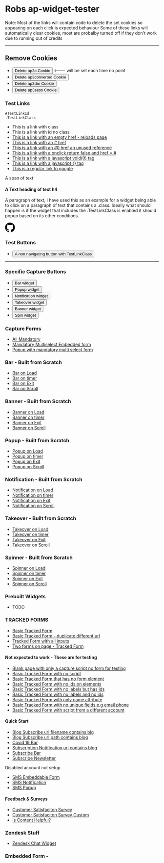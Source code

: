 <!-- Autopilot robert capture code -->
<script>
	window.ap3c = window.ap3c || {};
	var ap3c = window.ap3c;
	ap3c.cmd = ap3c.cmd || [];
	ap3c.cmd.push(function() {
		ap3c.init('YdOVzkqoVlq0G5Pscm9iZXJ0', 'https://capture-api-master.stgautopilotapp.com/');
		ap3c.track({v: 0});
	});
	var s, t; s = document.createElement('script'); s.type = 'text/javascript'; s.src = "https://static.ap3stg.com/capture/master/capture.js";
	t = document.getElementsByTagName('script')[0]; t.parentNode.insertBefore(s, t);
</script>

<script>
let delete_cookie = function(name) {
    document.cookie = name +'=; Path=/; Expires=Thu, 01 Jan 1970 00:00:01 GMT;';
	console.log("Deleted ", name, "cookie");
};
</script>


# Robs ap-widget-tester

Note: Most of the links will contain code to delete the set cookies so appearing on each click is expected behaviour
Some of these links will automatically clear cookies, most are probalby turned off if they don't work due to running out of credits


---
## Remove Cookies

* <button onclick="delete_cookie('ap3c')">Delete ap3c Cookie</button> <--- will be set each time no point
* <button onclick="delete_cookie('ap3converted')">Delete ap3converted Cookie</button>
* <button onclick="delete_cookie('ap3dm')">Delete ap3dm Cookie</button>
* <button onclick="delete_cookie('ap3sess')">Delete ap3sess Cookie</button>


### Test Links 

~~~
#TestLinkId
.TestLinkClass
~~~

* <a class="TestLinkClass">This is a link with class</a>
* <a id="TestLinkId">This is a link with id no class</a>
* <a href="" class="TestLinkClass">This is a link with an empty href - reloads page</a>
* <a href="#" class="TestLinkClass">This is a link with an # href</a>
* <a href="#" class="TestLinkClass">This is a link with an #0 href an unused reference</a>
* <a href="#" onclick="return false;" class="TestLinkClass">This is a link with a onclick return false and href = #  </a>
* <a href="javascript:void(0)" class="TestLinkClass"> This is a link with a javascript void(0) tag </a>
* <a href="javascript:{}" class="TestLinkClass"> This is a link with a javascript {} tag </a>
* <a href="http://www.google.com" class="TestLinkClass">This is a regular link to google</a>

<span class="TestLinkClass">A span of text</span>
<h4 class="TestLinkClass">A Text heading of text h4</h4>
<p class="TestLinkClass">A paragraph of text, I have used this as an example for a widget being able to click on a paragraph of text that contains a .class. Ideally what should happen is if the widget that includes the .TestLinkClass is enabled it should popup based on its other conditions. </p>

<svg height="32" aria-hidden="true" viewBox="0 0 16 16" version="1.1" width="32" data-view-component="true" class="octicon octicon-mark-github v-align-middle TestLinkClass">
    <path fill-rule="evenodd" d="M8 0C3.58 0 0 3.58 0 8c0 3.54 2.29 6.53 5.47 7.59.4.07.55-.17.55-.38 0-.19-.01-.82-.01-1.49-2.01.37-2.53-.49-2.69-.94-.09-.23-.48-.94-.82-1.13-.28-.15-.68-.52-.01-.53.63-.01 1.08.58 1.23.82.72 1.21 1.87.87 2.33.66.07-.52.28-.87.51-1.07-1.78-.2-3.64-.89-3.64-3.95 0-.87.31-1.59.82-2.15-.08-.2-.36-1.02.08-2.12 0 0 .67-.21 2.2.82.64-.18 1.32-.27 2-.27.68 0 1.36.09 2 .27 1.53-1.04 2.2-.82 2.2-.82.44 1.1.16 1.92.08 2.12.51.56.82 1.27.82 2.15 0 3.07-1.87 3.75-3.65 3.95.29.25.54.73.54 1.48 0 1.07-.01 1.93-.01 2.2 0 .21.15.46.55.38A8.013 8.013 0 0016 8c0-4.42-3.58-8-8-8z"></path>
</svg>


### Test Buttons

* <button class="TestLinkClass">A non navigating button with TestLinkClass</button>
---

### Specific Capture Buttons 

* <button id="barWidget">Bar widget</button>
* <button id="popupWidget">Popup widget</button>
* <button id="notificationWidget">Notification widget</button>
* <button id="takeoverWidget">Takeover widget</button>
* <button id="bannerWidget">Banner widget</button>
* <button id="spinWidget">Spin widget</button>

### Capture Forms
* [All Mandatory](form/allMandatory.md)
* [Mandatory Multiselect Embedded form](form/mandatoryMultiSelect.md)
* [Popup with mandatory multi select form](form/popupWithMandatoryMultiSelectForm.md)

### Bar - Built from Scratch

* [Bar on Load](bar/onLoad.md)
* [Bar on timer](bar/onTimer.md)
* [Bar on Exit](bar/onExit.md)
* [Bar on Scroll](bar/onScroll.md)

### Banner - Built from Scratch

* [Banner on Load](banner/onLoad.md)
* [Banner on timer](banner/onTimer.md)
* [Banner on Exit](banner/onExit.md)
* [Banner on Scroll](banner/onScroll.md)

### Popup - Built from Scratch 

* [Popup on Load](popup/onLoad.md)
* [Popup on timer](popup/onTimer.md)
* [Popup on Exit](popup/onExit.md)
* [Popup on Scroll](popup/onScroll.md)

### Notification - Built from Scratch 

* [Notification on Load](notification/onLoad.md)
* [Notification on timer](notification/onTimer.md)
* [Notification on Exit](notification/onExit.md)
* [Notification on Scroll](notification/onScroll.md)

### Takeover - Built from Scratch 

* [Takeover on Load](takeover/onLoad.md)
* [Takeover on timer](takeover/onTimer.md)
* [Takeover on Exit](takeover/onExit.md)
* [Takeover on Scroll](takeover/onScroll.md)

### Spinner - Built from Scratch 

* [Spinner on Load](spin/onLoad.md)
* [Spinner on timer](spin/onTimer.md)
* [Spinner on Exit](spin/onExit.md)
* [Spinner on Scroll](spin/onScroll.md)

### Prebuilt Widgets

* TODO

### TRACKED FORMS

* [Basic Tracked Form](trackedform/basictrackedform.md)
* [Basic Tracked Form - duplicate different url](trackedform/basictrackedform2.md)
* [Tracked Form with all inputs](trackedform/primarytrackedform.md)
* [Two forms on page - Tracked Form](trackedform/twoforms.md)

#### Not expected to work - These are for testing

* [Blank page with only a capture script no form for testing](trackedform/capturenoform.md)
* [Basic Tracked Form with no script](trackedform/basictrackedformnoscript.md)
* [Basic Tracked Form that has no form element](trackedform/basictrackedformnoformelement.md)
* [Basic Tracked Form with no ids on elements](trackedform/basictrackedformnoids.md)
* [Basic Tracked Form with no labels but has ids](trackedform/basictrackedformnolabels.md)
* [Basic Tracked Form with no labels and no ids](trackedform/tfnoidentifiers.md)
* [Basic Tracked Form with only name attribute](trackedform/tfjustname.md)
* [Basic Tracked Form with no unique fields e.g email phone](trackedform/tfnounique.md)
* [Basic Tracked Form with script from a different account](trackedform/tfdiffaccountscript.md)


#### Quick Start

* [Blog Subscribe url filename contains blg ](prebuilt/blg.md)
* [Blog Subscribe url path contains blog](blog/subscribe.md)
* [Covid 19 Bar](prebuilt/covid.md)
* [Subscription Notification url contains blog](blog/subscriptionNotification.md)
* [Subscribe Bar](prebuilt/subscribeBar.md)
* [Subscribe Newsletter](prebuilt/subscribeNewsletter.md)

Disabled account not setup
* [SMS Embeddable Form](prebuilt/smsEmbeddableForm.md)
* [SMS Notification](prebuilt/smsNotification.md)
* [SMS Popup](prebuilt/smsPopup.md)

#### Feedback & Surveys

* [Customer Satisfaciton Survey](prebuilt/customerSatisfactionSurvey.md)
* [Customer Satisfaciton Survey Custom](prebuilt/customerSatisfactionSurveyCustom.md)
* [Is Content Helpful?](prebuilt/isContentHelpful.md) 

### Zendesk Stuff

* [Zendesk Chat Widget](zendesk/webWidget.md)


### Embedded Form - 

<div id="6230215cc61d315c791bc6a8" style="width: 100%; height: 100%;"><div id="6230215cc61d315c791bc6a8-form" class="6230215cc61d315c791bc6a8-template" style="position: relative; display: flex; height: 100%; align-items: center; justify-content: center;"><style> .ap3w-embeddable-form-6230215cc61d315c791bc6a8 { box-sizing: content-box; width: 100%; font-size: 16px; max-width: 450px; max-height: 100%; overflow: auto; background-color: #ffffff; border: 2px solid transparent; box-shadow: 0 0 10px 3px rgba(0, 0, 0, 0); } .ap3w-embeddable-form-6230215cc61d315c791bc6a8-contained { max-width: 300px; } .ap3w-embeddable-form-6230215cc61d315c791bc6a8:before { content: ' '; display: block; position: absolute; pointer-events: none; left: 0; top: 0; width: 100%; height: 100%; opacity: 80%; background-image: url(); background-position: center center; background-size: cover; background-repeat: no-repeat; } .ap3w-embeddable-form-content { margin: auto; padding: 32px; } .ap3w-embeddable-form-6230215cc61d315c791bc6a8-top { top: 0; } .ap3w-embeddable-form-6230215cc61d315c791bc6a8-bottom { bottom: 0; } .ap3w-embeddable-form-6230215cc61d315c791bc6a8-rounded { border-radius: 12px; } .ap3w-embeddable-form-6230215cc61d315c791bc6a8 .ap3w-text { margin-bottom: 16px; } .ap3w-embeddable-form-6230215cc61d315c791bc6a8 .ap3w-text * { padding-bottom: 5px; } .ap3w-embeddable-form-6230215cc61d315c791bc6a8 .ap3w-video { margin-bottom: 28px; } .ap3w-embeddable-form-6230215cc61d315c791bc6a8 .ap3w-video.ap3w-video--fill {margin: 0 -32px; margin-bottom: 28px;} .ap3w-embeddable-form-6230215cc61d315c791bc6a8 .ap3w-video.ap3w-video--fill.ap3w-video--first { margin: -32px; margin-bottom: 28px;} .ap3w-embeddable-form-6230215cc61d315c791bc6a8 .ap3w-video.ap3w-video--fill.ap3w-video--last { margin: -32px; margin-top: 20px;} .ap3w-embeddable-form-6230215cc61d315c791bc6a8 .ap3w-image { margin-bottom: 28px; } .ap3w-embeddable-form-6230215cc61d315c791bc6a8 .ap3w-image.ap3w-image--fill {margin: 0 -32px; margin-bottom: 28px;} .ap3w-embeddable-form-6230215cc61d315c791bc6a8 .ap3w-image.ap3w-image--fill.ap3w-image--first { margin: -32px; margin-bottom: 28px;} .ap3w-embeddable-form-6230215cc61d315c791bc6a8 .ap3w-image.ap3w-image--fill.ap3w-image--last { margin: -32px; margin-top: 20px;} .ap3w-embeddable-form-6230215cc61d315c791bc6a8 .ap3w-reaction { margin-bottom: 16px; } .ap3w-embeddable-form-6230215cc61d315c791bc6a8 .ap3w-form { margin-bottom: 16px; } .ap3w-embeddable-form-6230215cc61d315c791bc6a8 .ap3w-form .ap3w-input input[type=text], .ap3w-embeddable-form-6230215cc61d315c791bc6a8 .ap3w-form .ap3w-input input[type=email] { margin-bottom: 12px; } .ap3w-embeddable-form-tcpa-wrapper { text-align: center; margin-top: 12px; } .ap3w-embeddable-form-tcpa__text { color: #3f3e3e; margin: 0; font-size: 11px; line-height: 14px; } .ap3-form-br { flex-basis: 100%; height: 0; } .ap3w-embeddable-form-6230215cc61d315c791bc6a8 .ap3w-powered-by-autopilot { margin-bottom: 20px; } </style><div id="selected-_ufc1i2p66" class=" ap3w-embeddable-form-6230215cc61d315c791bc6a8 ap3w-embeddable-form-6230215cc61d315c791bc6a8-full ap3w-embeddable-form-6230215cc61d315c791bc6a8-solid " data-select="true"><form id="ap3w-embeddable-form-6230215cc61d315c791bc6a8" class="ap3w-embeddable-form-content" style="display:flex;flex-wrap:wrap;justify-content:space-between"><div class="ap3-form-br"></div><style> .ap3w-text-6230215cc61d315c791bc6a8 { position: relative; margin: 0; margin-bottom: 16px; } .ap3w-text-6230215cc61d315c791bc6a8.ap3w-text--last { margin-bottom: 0!important; } .ap3w-text-6230215cc61d315c791bc6a8 * { margin: 0; padding-bottom: 8px; } .ap3w-text-6230215cc61d315c791bc6a8 *:last-child { padding-bottom: 0!important; } .ap3w-text-6230215cc61d315c791bc6a8 a { color: #3f3e3e; text-decoration: underline; } .ap3w-text-6230215cc61d315c791bc6a8 h1, .ap3w-text-6230215cc61d315c791bc6a8 h2, .ap3w-text-6230215cc61d315c791bc6a8 h3, .ap3w-text-6230215cc61d315c791bc6a8 h4, .ap3w-text-6230215cc61d315c791bc6a8 h5, .ap3w-text-6230215cc61d315c791bc6a8 h6, .ap3w-text-6230215cc61d315c791bc6a8 p, .ap3w-text-6230215cc61d315c791bc6a8 div> ul { text-transform: unset; text-decoration: unset; text-indent: unset; } .ap3w-text-6230215cc61d315c791bc6a8 h1 { font-family: Helvetica, sans-serif; font-size: 30px; line-height: 1.2; color: #71ff34; font-weight: 700; font-style: normal; } .ap3w-text-6230215cc61d315c791bc6a8 h2 { font-family: Helvetica, sans-serif; font-size: 20px; line-height: 1.2; color: #71ff34; font-weight: 700; font-style: normal; } .ap3w-text-6230215cc61d315c791bc6a8 h3 { font-family: Helvetica, sans-serif; font-size: 17px; line-height: 1.2; color: #71ff34; font-weight: 400; font-style: normal; } .ap3w-text-6230215cc61d315c791bc6a8 h4 { font-family: Helvetica, sans-serif; font-size: 14px; line-height: 1.2; color: #71ff34; font-weight: 400; font-style: normal; } .ap3w-text-6230215cc61d315c791bc6a8 h5 { font-family: Helvetica, sans-serif; font-size: 12px; line-height: 1.2; color: #71ff34; font-weight: 400; font-style: normal; } .ap3w-text-6230215cc61d315c791bc6a8 h6 { font-family: Helvetica, sans-serif; font-size: 12px; line-height: 1.2; color: #71ff34; font-weight: 400; font-style: normal; } .ap3w-text-6230215cc61d315c791bc6a8 p { font-family: Helvetica, sans-serif; font-size: 14px; line-height: 1.2; color: #3f3e3e; font-weight: 400; font-style: normal; } .ap3w-text-6230215cc61d315c791bc6a8 p[data-size="large"] { font-family: Helvetica, sans-serif; font-size: 17px; line-height: 1.2; color: #3f3e3e; font-weight: 400; font-style: normal; } .ap3w-text-6230215cc61d315c791bc6a8 p[data-size="small"] { font-family: Helvetica, sans-serif; font-size: 12px; line-height: 1.2; color: #3f3e3e; font-weight: 400; font-style: normal; } .ap3w-text-6230215cc61d315c791bc6a8 div > ul { font-family: Helvetica, sans-serif; font-size: 14px; line-height: 1.2; color: #3f3e3e; font-weight: 400; font-style: normal; } </style><div id="selected-_h1f0b4kim" class="ap3w-text ap3w-text-6230215cc61d315c791bc6a8 ap3w-text--first "><div data-select="true"><h1>Ticket 7836 modified May20</h1></div></div><div class="ap3-form-br"></div><style> .ap3w-form-input-6230215cc61d315c791bc6a8 { margin-bottom: 20px; } .ap3w-form-input-6230215cc61d315c791bc6a8 input, .ap3w-form-input-6230215cc61d315c791bc6a8 textarea { margin-top: 8px; box-sizing: border-box; width: 100%; background-color: #FFFFFF; border: 1px solid #000000; color: #000000; outline: none; font-family: Helvetica, sans-serif; font-weight: 400; font-style: normal; font-size: 14px; line-height: 1.2; padding: 10px 16px; resize: none; border-radius: 24px; } .ap3w-form-input-6230215cc61d315c791bc6a8 input[type="datetime-local"], .ap3w-form-input-6230215cc61d315c791bc6a8 input[type="date"] { padding: 8px 16px; } .ap3w-form-input-6230215cc61d315c791bc6a8 .ap3w-form-input-label { font-weight: bold; color: #000000; font-family: Helvetica, sans-serif; font-size: 14px; line-height: 1.2; } </style><div id="selected-_olvf48bo9" class="ap3w-form-input ap3w-form-input-6230215cc61d315c791bc6a8" data-select="true" data-field-id="str::email" data-merge-strategy="override" style="margin-right:3px;margin-left:3px;width:100%"><label for="ap3w-form-input-email-6230215cc61d315c791bc6a8" class="ap3w-form-input-label">Email address*</label><input type="email" id="ap3w-form-input-email-6230215cc61d315c791bc6a8" step="1" name="email" required=""></div><div class="ap3-form-br"></div><style> .ap3w-form-input-6230215cc61d315c791bc6a8 { margin-bottom: 20px; } .ap3w-form-input-6230215cc61d315c791bc6a8 input, .ap3w-form-input-6230215cc61d315c791bc6a8 textarea { margin-top: 8px; box-sizing: border-box; width: 100%; background-color: #FFFFFF; border: 1px solid #000000; color: #000000; outline: none; font-family: Helvetica, sans-serif; font-weight: 400; font-style: normal; font-size: 14px; line-height: 1.2; padding: 10px 16px; resize: none; border-radius: 24px; } .ap3w-form-input-6230215cc61d315c791bc6a8 input[type="datetime-local"], .ap3w-form-input-6230215cc61d315c791bc6a8 input[type="date"] { padding: 8px 16px; } .ap3w-form-input-6230215cc61d315c791bc6a8 .ap3w-form-input-label { font-weight: bold; color: #000000; font-family: Helvetica, sans-serif; font-size: 14px; line-height: 1.2; } </style><div id="selected-_mh2sia8pk" class="ap3w-form-input ap3w-form-input-6230215cc61d315c791bc6a8" data-select="true" data-field-id="str::first" data-merge-strategy="override" style="margin-right:3px;margin-left:3px;width:100%"><label for="ap3w-form-input-text-6230215cc61d315c791bc6a8" class="ap3w-form-input-label">First name</label><input type="text" id="ap3w-form-input-text-6230215cc61d315c791bc6a8" step="1" name="first_name"></div><div class="ap3-form-br"></div><style> .ap3w-form-input-6230215cc61d315c791bc6a8 { margin-bottom: 20px; } .ap3w-form-input-6230215cc61d315c791bc6a8 input, .ap3w-form-input-6230215cc61d315c791bc6a8 textarea { margin-top: 8px; box-sizing: border-box; width: 100%; background-color: #FFFFFF; border: 1px solid #000000; color: #000000; outline: none; font-family: Helvetica, sans-serif; font-weight: 400; font-style: normal; font-size: 14px; line-height: 1.2; padding: 10px 16px; resize: none; border-radius: 24px; } .ap3w-form-input-6230215cc61d315c791bc6a8 input[type="datetime-local"], .ap3w-form-input-6230215cc61d315c791bc6a8 input[type="date"] { padding: 8px 16px; } .ap3w-form-input-6230215cc61d315c791bc6a8 .ap3w-form-input-label { font-weight: bold; color: #000000; font-family: Helvetica, sans-serif; font-size: 14px; line-height: 1.2; } </style><div id="selected-_nbvv001yj" class="ap3w-form-input ap3w-form-input-6230215cc61d315c791bc6a8" data-select="true" data-field-id="str::last" data-merge-strategy="override" style="margin-right:3px;margin-left:3px;width:100%"><label for="ap3w-form-input-text-6230215cc61d315c791bc6a8" class="ap3w-form-input-label">Last name</label><input type="text" id="ap3w-form-input-text-6230215cc61d315c791bc6a8" step="1" name="last_name"></div><div class="ap3-form-br"></div><style> .ap3w-input-phone-6230215cc61d315c791bc6a8 { display: flex; align-items: flex-end; margin-bottom: 20px; } .ap3w-input-phone-6230215cc61d315c791bc6a8 .ap3w-input-areacode { flex: 1; margin-right: 8px; } .ap3w-input-phone-6230215cc61d315c791bc6a8 .ap3w-input-phone { flex: 4; } .ap3w-input-phone-6230215cc61d315c791bc6a8 input { box-sizing: border-box; width: 100%; margin-top: 8px; background-color: #FFFFFF; border: 1px solid #000000; color: #000000; outline: none; font-family: Helvetica, sans-serif; font-weight: 400; font-style: normal; font-size: 14px; line-height: 1.2; padding: 10px 16px; border-radius: 24px; } .ap3w-input-phone-6230215cc61d315c791bc6a8 .ap3w-form-input-phone-label { font-weight: bold; color: #000000; font-family: Helvetica, sans-serif; font-size: 14px; line-height: 1.2; white-space: nowrap; } </style><div class="ap3w-form-input ap3w-input-phone-6230215cc61d315c791bc6a8" data-field-id="phn::phone" data-merge-strategy="override" style="margin-right:3px;margin-left:3px;width:100%"><div class="ap3w-input-areacode"><label for="ap3w-input-areacode-6230215cc61d315c791bc6a8" class="ap3w-form-input-phone-label">Country code</label><input type="tel" id="ap3w-input-areacode-6230215cc61d315c791bc6a8" class="ap3w-input-areacode" autocomplete="tel-country-code"></div><div class="ap3w-input-phone"><label for="ap3w-input-phone-6230215cc61d315c791bc6a8" class="ap3w-form-input-phone-label">Phone number*</label><input type="tel" id="ap3w-input-phone-6230215cc61d315c791bc6a8" class="ap3w-input-phone" required="" autocomplete="tel-national"></div></div><div class="ap3-form-br"></div><style> .ap3w-input-phone-6230215cc61d315c791bc6a8 { display: flex; align-items: flex-end; margin-bottom: 20px; } .ap3w-input-phone-6230215cc61d315c791bc6a8 .ap3w-input-areacode { flex: 1; margin-right: 8px; } .ap3w-input-phone-6230215cc61d315c791bc6a8 .ap3w-input-phone { flex: 4; } .ap3w-input-phone-6230215cc61d315c791bc6a8 input { box-sizing: border-box; width: 100%; margin-top: 8px; background-color: #FFFFFF; border: 1px solid #000000; color: #000000; outline: none; font-family: Helvetica, sans-serif; font-weight: 400; font-style: normal; font-size: 14px; line-height: 1.2; padding: 10px 16px; border-radius: 24px; } .ap3w-input-phone-6230215cc61d315c791bc6a8 .ap3w-form-input-phone-label { font-weight: bold; color: #000000; font-family: Helvetica, sans-serif; font-size: 14px; line-height: 1.2; white-space: nowrap; } </style><div class="ap3w-form-input ap3w-input-phone-6230215cc61d315c791bc6a8" data-field-id="phn:oc:custom-org-field-phone" data-merge-strategy="override" style="margin-right:3px;margin-left:3px;width:100%"><div class="ap3w-input-areacode"><label for="ap3w-input-areacode-6230215cc61d315c791bc6a8" class="ap3w-form-input-phone-label">Country code</label><input type="tel" id="ap3w-input-areacode-6230215cc61d315c791bc6a8" class="ap3w-input-areacode" autocomplete="tel-country-code"></div><div class="ap3w-input-phone"><label for="ap3w-input-phone-6230215cc61d315c791bc6a8" class="ap3w-form-input-phone-label">custom org field phone*</label><input type="tel" id="ap3w-input-phone-6230215cc61d315c791bc6a8" class="ap3w-input-phone" required="" autocomplete="tel-national"></div></div><div class="ap3-form-br"></div><style> .ap3w-input-phone-6230215cc61d315c791bc6a8 { display: flex; align-items: flex-end; margin-bottom: 20px; } .ap3w-input-phone-6230215cc61d315c791bc6a8 .ap3w-input-areacode { flex: 1; margin-right: 8px; } .ap3w-input-phone-6230215cc61d315c791bc6a8 .ap3w-input-phone { flex: 4; } .ap3w-input-phone-6230215cc61d315c791bc6a8 input { box-sizing: border-box; width: 100%; margin-top: 8px; background-color: #FFFFFF; border: 1px solid #000000; color: #000000; outline: none; font-family: Helvetica, sans-serif; font-weight: 400; font-style: normal; font-size: 14px; line-height: 1.2; padding: 10px 16px; border-radius: 24px; } .ap3w-input-phone-6230215cc61d315c791bc6a8 .ap3w-form-input-phone-label { font-weight: bold; color: #000000; font-family: Helvetica, sans-serif; font-size: 14px; line-height: 1.2; white-space: nowrap; } </style><div class="ap3w-form-input ap3w-input-phone-6230215cc61d315c791bc6a8" data-field-id="phn:cm:custom-phone-number" data-merge-strategy="override" style="margin-right:3px;margin-left:3px;width:100%"><div class="ap3w-input-areacode"><label for="ap3w-input-areacode-6230215cc61d315c791bc6a8" class="ap3w-form-input-phone-label">Country code</label><input type="tel" id="ap3w-input-areacode-6230215cc61d315c791bc6a8" class="ap3w-input-areacode" autocomplete="tel-country-code"></div><div class="ap3w-input-phone"><label for="ap3w-input-phone-6230215cc61d315c791bc6a8" class="ap3w-form-input-phone-label">Custom phone number*</label><input type="tel" id="ap3w-input-phone-6230215cc61d315c791bc6a8" class="ap3w-input-phone" required="" autocomplete="tel-national"></div></div><div class="ap3-form-br"></div><style> .ap3w-form-button-6230215cc61d315c791bc6a8 button { cursor: pointer; padding: 10px; font-weight: bold; outline: none; margin-left: 3px; border: 2px solid #fd71b2; color: #ffffff; background-color: #344fff; font-family: Helvetica, sans-serif; font-size: 14px; line-height: 1.2; border-radius: calc(3.125em / 2); flex: 1; } </style><div id="selected-_yuxjqakv7" class=" ap3w-form-button ap3w-form-button-6230215cc61d315c791bc6a8 "><button id="ap3w-form-button-6230215cc61d315c791bc6a8" type="submit" data-select="true" data-button-on-click="thank-you">Subscribe</button></div><div class="ap3w-embeddable-form-tcpa-wrapper"><span class="ap3w-embeddable-form-tcpa__text">*By subscribing, you agree to receive recurring automated marketing text messages (e.g. cart reminders, promotional offers) from Robs at the phone number provided on the subscription form. Consent is not a condition to purchase. Msg &amp; data rates may apply. Msg frequency varies. Reply HELP for help and STOP to cancel. View our <a href="https://www.testsite.fake" style="color:#3f3e3e" target="_blank" rel="noreferrer">Terms of Service</a> and <a href="https://www.testprivacy.fake" style="color:#3f3e3e" target="_blank" rel="noreferrer">Privacy Policy</a>. By clicking subscribe, you agree to our Terms of Service.</span></div></form></div></div><div id="6230215cc61d315c791bc6a8-thank-you" class="6230215cc61d315c791bc6a8-template" style="position: relative; display: none; height: 100%; align-items: center; justify-content: center;"><style> .ap3w-embeddable-form-6230215cc61d315c791bc6a8 { box-sizing: content-box; width: 100%; font-size: 16px; max-width: 450px; max-height: 100%; overflow: auto; background-color: #ffffff; border: 2px solid transparent; box-shadow: 0 0 10px 3px rgba(0, 0, 0, 0); } .ap3w-embeddable-form-6230215cc61d315c791bc6a8-contained { max-width: 300px; } .ap3w-embeddable-form-6230215cc61d315c791bc6a8:before { content: ' '; display: block; position: absolute; pointer-events: none; left: 0; top: 0; width: 100%; height: 100%; opacity: 80%; background-image: url(); background-position: center center; background-size: cover; background-repeat: no-repeat; } .ap3w-embeddable-form-content { margin: auto; padding: 32px; } .ap3w-embeddable-form-6230215cc61d315c791bc6a8-top { top: 0; } .ap3w-embeddable-form-6230215cc61d315c791bc6a8-bottom { bottom: 0; } .ap3w-embeddable-form-6230215cc61d315c791bc6a8-rounded { border-radius: 12px; } .ap3w-embeddable-form-6230215cc61d315c791bc6a8 .ap3w-text { margin-bottom: 16px; } .ap3w-embeddable-form-6230215cc61d315c791bc6a8 .ap3w-text * { padding-bottom: 5px; } .ap3w-embeddable-form-6230215cc61d315c791bc6a8 .ap3w-video { margin-bottom: 28px; } .ap3w-embeddable-form-6230215cc61d315c791bc6a8 .ap3w-video.ap3w-video--fill {margin: 0 -32px; margin-bottom: 28px;} .ap3w-embeddable-form-6230215cc61d315c791bc6a8 .ap3w-video.ap3w-video--fill.ap3w-video--first { margin: -32px; margin-bottom: 28px;} .ap3w-embeddable-form-6230215cc61d315c791bc6a8 .ap3w-video.ap3w-video--fill.ap3w-video--last { margin: -32px; margin-top: 20px;} .ap3w-embeddable-form-6230215cc61d315c791bc6a8 .ap3w-image { margin-bottom: 28px; } .ap3w-embeddable-form-6230215cc61d315c791bc6a8 .ap3w-image.ap3w-image--fill {margin: 0 -32px; margin-bottom: 28px;} .ap3w-embeddable-form-6230215cc61d315c791bc6a8 .ap3w-image.ap3w-image--fill.ap3w-image--first { margin: -32px; margin-bottom: 28px;} .ap3w-embeddable-form-6230215cc61d315c791bc6a8 .ap3w-image.ap3w-image--fill.ap3w-image--last { margin: -32px; margin-top: 20px;} .ap3w-embeddable-form-6230215cc61d315c791bc6a8 .ap3w-reaction { margin-bottom: 16px; } .ap3w-embeddable-form-6230215cc61d315c791bc6a8 .ap3w-form { margin-bottom: 16px; } .ap3w-embeddable-form-6230215cc61d315c791bc6a8 .ap3w-form .ap3w-input input[type=text], .ap3w-embeddable-form-6230215cc61d315c791bc6a8 .ap3w-form .ap3w-input input[type=email] { margin-bottom: 12px; } .ap3w-embeddable-form-tcpa-wrapper { text-align: center; margin-top: 12px; } .ap3w-embeddable-form-tcpa__text { color: #3f3e3e; margin: 0; font-size: 11px; line-height: 14px; } .ap3-form-br { flex-basis: 100%; height: 0; } .ap3w-embeddable-form-6230215cc61d315c791bc6a8 .ap3w-powered-by-autopilot { margin-bottom: 20px; } </style><div id="selected-_g6g3t0623" class=" ap3w-embeddable-form-6230215cc61d315c791bc6a8 ap3w-embeddable-form-6230215cc61d315c791bc6a8-full ap3w-embeddable-form-6230215cc61d315c791bc6a8-solid " data-select="true"><form id="ap3w-embeddable-form-6230215cc61d315c791bc6a8" class="ap3w-embeddable-form-content" style="display:flex;flex-wrap:wrap;justify-content:space-between"><div class="ap3-form-br"></div><style> .ap3w-text-6230215cc61d315c791bc6a8 { position: relative; margin: 0; margin-bottom: 16px; } .ap3w-text-6230215cc61d315c791bc6a8.ap3w-text--last { margin-bottom: 0!important; } .ap3w-text-6230215cc61d315c791bc6a8 * { margin: 0; padding-bottom: 8px; } .ap3w-text-6230215cc61d315c791bc6a8 *:last-child { padding-bottom: 0!important; } .ap3w-text-6230215cc61d315c791bc6a8 a { color: #3f3e3e; text-decoration: underline; } .ap3w-text-6230215cc61d315c791bc6a8 h1, .ap3w-text-6230215cc61d315c791bc6a8 h2, .ap3w-text-6230215cc61d315c791bc6a8 h3, .ap3w-text-6230215cc61d315c791bc6a8 h4, .ap3w-text-6230215cc61d315c791bc6a8 h5, .ap3w-text-6230215cc61d315c791bc6a8 h6, .ap3w-text-6230215cc61d315c791bc6a8 p, .ap3w-text-6230215cc61d315c791bc6a8 div> ul { text-transform: unset; text-decoration: unset; text-indent: unset; } .ap3w-text-6230215cc61d315c791bc6a8 h1 { font-family: Helvetica, sans-serif; font-size: 30px; line-height: 1.2; color: #71ff34; font-weight: 700; font-style: normal; } .ap3w-text-6230215cc61d315c791bc6a8 h2 { font-family: Helvetica, sans-serif; font-size: 20px; line-height: 1.2; color: #71ff34; font-weight: 700; font-style: normal; } .ap3w-text-6230215cc61d315c791bc6a8 h3 { font-family: Helvetica, sans-serif; font-size: 17px; line-height: 1.2; color: #71ff34; font-weight: 400; font-style: normal; } .ap3w-text-6230215cc61d315c791bc6a8 h4 { font-family: Helvetica, sans-serif; font-size: 14px; line-height: 1.2; color: #71ff34; font-weight: 400; font-style: normal; } .ap3w-text-6230215cc61d315c791bc6a8 h5 { font-family: Helvetica, sans-serif; font-size: 12px; line-height: 1.2; color: #71ff34; font-weight: 400; font-style: normal; } .ap3w-text-6230215cc61d315c791bc6a8 h6 { font-family: Helvetica, sans-serif; font-size: 12px; line-height: 1.2; color: #71ff34; font-weight: 400; font-style: normal; } .ap3w-text-6230215cc61d315c791bc6a8 p { font-family: Helvetica, sans-serif; font-size: 14px; line-height: 1.2; color: #3f3e3e; font-weight: 400; font-style: normal; } .ap3w-text-6230215cc61d315c791bc6a8 p[data-size="large"] { font-family: Helvetica, sans-serif; font-size: 17px; line-height: 1.2; color: #3f3e3e; font-weight: 400; font-style: normal; } .ap3w-text-6230215cc61d315c791bc6a8 p[data-size="small"] { font-family: Helvetica, sans-serif; font-size: 12px; line-height: 1.2; color: #3f3e3e; font-weight: 400; font-style: normal; } .ap3w-text-6230215cc61d315c791bc6a8 div > ul { font-family: Helvetica, sans-serif; font-size: 14px; line-height: 1.2; color: #3f3e3e; font-weight: 400; font-style: normal; } </style><div id="selected-_8d798300g" class="ap3w-text ap3w-text-6230215cc61d315c791bc6a8 ap3w-text--first ap3w-text--last"><div data-select="true"><h2>Thank you!</h2></div></div></form></div></div></div>

### Embedded Form all Fields - The bottom button will submit, but redirects to url in this case scrolls to the top 

<div id="61db83eb371278bd5e99d7b1" style="width: 100%; height: 100%;"><div id="61db83eb371278bd5e99d7b1-form" class="61db83eb371278bd5e99d7b1-template" style="position: relative; display: flex; height: 100%; align-items: center; justify-content: center;"><style> .ap3w-embeddable-form-61db83eb371278bd5e99d7b1 { box-sizing: content-box; width: 100%; font-size: 16px; max-width: 450px; max-height: 100%; overflow: auto; background-color: #ffffff; border: 2px solid transparent; box-shadow: 0 0 10px 3px rgba(0, 0, 0, 0); } .ap3w-embeddable-form-61db83eb371278bd5e99d7b1-contained { max-width: 300px; } .ap3w-embeddable-form-61db83eb371278bd5e99d7b1:before { content: ' '; display: block; position: absolute; pointer-events: none; left: 0; top: 0; width: 100%; height: 100%; opacity: 80%; background-image: url(); background-position: center center; background-size: cover; background-repeat: no-repeat; } .ap3w-embeddable-form-content { margin: auto; padding: 32px; } .ap3w-embeddable-form-61db83eb371278bd5e99d7b1-top { top: 0; } .ap3w-embeddable-form-61db83eb371278bd5e99d7b1-bottom { bottom: 0; } .ap3w-embeddable-form-61db83eb371278bd5e99d7b1-rounded { border-radius: 12px; } .ap3w-embeddable-form-61db83eb371278bd5e99d7b1 .ap3w-text { margin-bottom: 16px; } .ap3w-embeddable-form-61db83eb371278bd5e99d7b1 .ap3w-text * { padding-bottom: 5px; } .ap3w-embeddable-form-61db83eb371278bd5e99d7b1 .ap3w-video { margin-bottom: 28px; } .ap3w-embeddable-form-61db83eb371278bd5e99d7b1 .ap3w-video.ap3w-video--fill {margin: 0 -32px; margin-bottom: 28px;} .ap3w-embeddable-form-61db83eb371278bd5e99d7b1 .ap3w-video.ap3w-video--fill.ap3w-video--first { margin: -32px; margin-bottom: 28px;} .ap3w-embeddable-form-61db83eb371278bd5e99d7b1 .ap3w-video.ap3w-video--fill.ap3w-video--last { margin: -32px; margin-top: 20px;} .ap3w-embeddable-form-61db83eb371278bd5e99d7b1 .ap3w-image { margin-bottom: 28px; } .ap3w-embeddable-form-61db83eb371278bd5e99d7b1 .ap3w-image.ap3w-image--fill {margin: 0 -32px; margin-bottom: 28px;} .ap3w-embeddable-form-61db83eb371278bd5e99d7b1 .ap3w-image.ap3w-image--fill.ap3w-image--first { margin: -32px; margin-bottom: 28px;} .ap3w-embeddable-form-61db83eb371278bd5e99d7b1 .ap3w-image.ap3w-image--fill.ap3w-image--last { margin: -32px; margin-top: 20px;} .ap3w-embeddable-form-61db83eb371278bd5e99d7b1 .ap3w-reaction { margin-bottom: 16px; } .ap3w-embeddable-form-61db83eb371278bd5e99d7b1 .ap3w-form { margin-bottom: 16px; } .ap3w-embeddable-form-61db83eb371278bd5e99d7b1 .ap3w-form .ap3w-input input[type=text], .ap3w-embeddable-form-61db83eb371278bd5e99d7b1 .ap3w-form .ap3w-input input[type=email] { margin-bottom: 12px; } .ap3w-embeddable-form-tcpa-wrapper { text-align: center; margin-top: 12px; } .ap3w-embeddable-form-tcpa__text { color: #3f3e3e; margin: 0; font-size: 11px; line-height: 14px; } .ap3-form-br { flex-basis: 100%; height: 0; } </style><div id="selected-_mummdmovo" class=" ap3w-embeddable-form-61db83eb371278bd5e99d7b1 ap3w-embeddable-form-61db83eb371278bd5e99d7b1-full ap3w-embeddable-form-61db83eb371278bd5e99d7b1-solid " data-select="true"><form id="ap3w-embeddable-form-61db83eb371278bd5e99d7b1" class="ap3w-embeddable-form-content" style="display:flex;flex-wrap:wrap;justify-content:space-between"><div class="ap3-form-br"></div><style> .ap3w-text-61db83eb371278bd5e99d7b1 { position: relative; margin: 0; margin-bottom: 16px; } .ap3w-text-61db83eb371278bd5e99d7b1.ap3w-text--last { margin-bottom: 0!important; } .ap3w-text-61db83eb371278bd5e99d7b1 * { margin: 0; padding-bottom: 8px; } .ap3w-text-61db83eb371278bd5e99d7b1 *:last-child { padding-bottom: 0!important; } .ap3w-text-61db83eb371278bd5e99d7b1 a { color: #3f3e3e; text-decoration: underline; } .ap3w-text-61db83eb371278bd5e99d7b1 h1, .ap3w-text-61db83eb371278bd5e99d7b1 h2, .ap3w-text-61db83eb371278bd5e99d7b1 h3, .ap3w-text-61db83eb371278bd5e99d7b1 h4, .ap3w-text-61db83eb371278bd5e99d7b1 h5, .ap3w-text-61db83eb371278bd5e99d7b1 h6, .ap3w-text-61db83eb371278bd5e99d7b1 p, .ap3w-text-61db83eb371278bd5e99d7b1 div> ul { text-transform: unset; text-decoration: unset; text-indent: unset; } .ap3w-text-61db83eb371278bd5e99d7b1 h1 { font-family: Arial, sans-serif; font-size: 30px; line-height: 1.2; color: #4034FF; font-weight: 700; font-style: normal; } .ap3w-text-61db83eb371278bd5e99d7b1 h2 { font-family: Arial, sans-serif; font-size: 20px; line-height: 1.2; color: #4034FF; font-weight: 700; font-style: normal; } .ap3w-text-61db83eb371278bd5e99d7b1 h3 { font-family: Helvetica, Arial; font-size: 17px; line-height: 1.2; color: #3f3e3e; font-weight: 400; font-style: normal; } .ap3w-text-61db83eb371278bd5e99d7b1 h4 { font-family: Helvetica, Arial; font-size: 14px; line-height: 1.2; color: #3f3e3e; font-weight: 400; font-style: normal; } .ap3w-text-61db83eb371278bd5e99d7b1 h5 { font-family: Helvetica, Arial; font-size: 12px; line-height: 1.2; color: #3f3e3e; font-weight: 400; font-style: normal; } .ap3w-text-61db83eb371278bd5e99d7b1 h6 { font-family: Helvetica, Arial; font-size: 12px; line-height: 1.2; color: #3f3e3e; font-weight: 400; font-style: normal; } .ap3w-text-61db83eb371278bd5e99d7b1 p { font-family: Helvetica, Arial; font-size: 14px; line-height: 1.2; color: #3f3e3e; font-weight: 400; font-style: normal; } .ap3w-text-61db83eb371278bd5e99d7b1 div > ul { font-family: Helvetica, Arial; font-size: 14px; line-height: 1.2; color: #3f3e3e; font-weight: 400; font-style: normal; } </style><div id="selected-_jvwe0przr" class="ap3w-text ap3w-text-61db83eb371278bd5e99d7b1 ap3w-text--first "><div data-select="true"><h1>Embed Form all fields</h1></div></div><div class="ap3-form-br"></div><style> .ap3w-form-input-61db83eb371278bd5e99d7b1 { margin-bottom: 20px; } .ap3w-form-input-61db83eb371278bd5e99d7b1 input, .ap3w-form-input-61db83eb371278bd5e99d7b1 textarea { margin-top: 8px; box-sizing: border-box; width: 100%; background-color: #FFFFFF; border: 1px solid #000000; color: #000000; outline: none; font-family: Helvetica, Arial; font-weight: 400; font-style: normal; font-size: 14px; line-height: 1.2; padding: 10px 16px; resize: none; border-radius: 4px; } .ap3w-form-input-61db83eb371278bd5e99d7b1 input[type="datetime-local"], .ap3w-form-input-61db83eb371278bd5e99d7b1 input[type="date"] { padding: 8px 16px; } .ap3w-form-input-61db83eb371278bd5e99d7b1 .ap3w-form-input-label { font-weight: bold; color: #000000; font-family: Helvetica, Arial; font-size: 14px; line-height: 1.2; } </style><div id="selected-_6e6j2blw5" class="ap3w-form-input ap3w-form-input-61db83eb371278bd5e99d7b1" data-select="true" data-field-id="str::email" data-merge-strategy="override" style="margin-right:3px;margin-left:3px;width:100%"><label for="ap3w-form-input-email-61db83eb371278bd5e99d7b1" class="ap3w-form-input-label">Email address*</label><input type="email" id="ap3w-form-input-email-61db83eb371278bd5e99d7b1" step="1" name="email" required=""></div><div class="ap3-form-br"></div><style> .ap3w-form-input-61db83eb371278bd5e99d7b1 { margin-bottom: 20px; } .ap3w-form-input-61db83eb371278bd5e99d7b1 input, .ap3w-form-input-61db83eb371278bd5e99d7b1 textarea { margin-top: 8px; box-sizing: border-box; width: 100%; background-color: #FFFFFF; border: 1px solid #000000; color: #000000; outline: none; font-family: Helvetica, Arial; font-weight: 400; font-style: normal; font-size: 14px; line-height: 1.2; padding: 10px 16px; resize: none; border-radius: 4px; } .ap3w-form-input-61db83eb371278bd5e99d7b1 input[type="datetime-local"], .ap3w-form-input-61db83eb371278bd5e99d7b1 input[type="date"] { padding: 8px 16px; } .ap3w-form-input-61db83eb371278bd5e99d7b1 .ap3w-form-input-label { font-weight: bold; color: #000000; font-family: Helvetica, Arial; font-size: 14px; line-height: 1.2; } </style><div id="selected-_4p76mhwi0" class="ap3w-form-input ap3w-form-input-61db83eb371278bd5e99d7b1" data-select="true" data-field-id="str::first" data-merge-strategy="override" style="margin-right:3px;margin-left:3px;width:100%"><label for="ap3w-form-input-text-61db83eb371278bd5e99d7b1" class="ap3w-form-input-label">First name*</label><input type="text" id="ap3w-form-input-text-61db83eb371278bd5e99d7b1" step="1" name="first_name" required=""></div><div class="ap3-form-br"></div><style> .ap3w-form-input-61db83eb371278bd5e99d7b1 { margin-bottom: 20px; } .ap3w-form-input-61db83eb371278bd5e99d7b1 input, .ap3w-form-input-61db83eb371278bd5e99d7b1 textarea { margin-top: 8px; box-sizing: border-box; width: 100%; background-color: #FFFFFF; border: 1px solid #000000; color: #000000; outline: none; font-family: Helvetica, Arial; font-weight: 400; font-style: normal; font-size: 14px; line-height: 1.2; padding: 10px 16px; resize: none; border-radius: 4px; } .ap3w-form-input-61db83eb371278bd5e99d7b1 input[type="datetime-local"], .ap3w-form-input-61db83eb371278bd5e99d7b1 input[type="date"] { padding: 8px 16px; } .ap3w-form-input-61db83eb371278bd5e99d7b1 .ap3w-form-input-label { font-weight: bold; color: #000000; font-family: Helvetica, Arial; font-size: 14px; line-height: 1.2; } </style><div id="selected-_4i9vfo6qb" class="ap3w-form-input ap3w-form-input-61db83eb371278bd5e99d7b1" data-select="true" data-field-id="str::last" data-merge-strategy="override" style="margin-right:3px;margin-left:3px;width:100%"><label for="ap3w-form-input-text-61db83eb371278bd5e99d7b1" class="ap3w-form-input-label">Last name*</label><input type="text" id="ap3w-form-input-text-61db83eb371278bd5e99d7b1" step="1" name="last_name" required=""></div><div class="ap3-form-br"></div><style> .ap3w-form-input-61db83eb371278bd5e99d7b1 { margin-bottom: 20px; } .ap3w-form-input-61db83eb371278bd5e99d7b1 input, .ap3w-form-input-61db83eb371278bd5e99d7b1 textarea { margin-top: 8px; box-sizing: border-box; width: 100%; background-color: #FFFFFF; border: 1px solid #000000; color: #000000; outline: none; font-family: Helvetica, Arial; font-weight: 400; font-style: normal; font-size: 14px; line-height: 1.2; padding: 10px 16px; resize: none; border-radius: 4px; } .ap3w-form-input-61db83eb371278bd5e99d7b1 input[type="datetime-local"], .ap3w-form-input-61db83eb371278bd5e99d7b1 input[type="date"] { padding: 8px 16px; } .ap3w-form-input-61db83eb371278bd5e99d7b1 .ap3w-form-input-label { font-weight: bold; color: #000000; font-family: Helvetica, Arial; font-size: 14px; line-height: 1.2; } </style><div id="selected-_lm115lddy" class="ap3w-form-input ap3w-form-input-61db83eb371278bd5e99d7b1" data-select="true" data-field-id="dtz::b" data-merge-strategy="override" style="margin-right:3px;margin-left:3px;width:100%"><label for="ap3w-form-input-date-61db83eb371278bd5e99d7b1" class="ap3w-form-input-label">Birthday</label><input type="date" id="ap3w-form-input-date-61db83eb371278bd5e99d7b1" step="1" name="Birthday"></div><div class="ap3-form-br"></div><style> .ap3w-input-phone-61db83eb371278bd5e99d7b1 { display: flex; align-items: flex-end; margin-bottom: 20px; } .ap3w-input-phone-61db83eb371278bd5e99d7b1 .ap3w-input-areacode { flex: 1; margin-right: 8px; } .ap3w-input-phone-61db83eb371278bd5e99d7b1 .ap3w-input-phone { flex: 4; } .ap3w-input-phone-61db83eb371278bd5e99d7b1 input { box-sizing: border-box; width: 100%; margin-top: 8px; background-color: #FFFFFF; border: 1px solid #000000; color: #000000; outline: none; font-family: Helvetica, Arial; font-weight: 400; font-style: normal; font-size: 14px; line-height: 1.2; padding: 10px 16px; border-radius: 4px; } .ap3w-input-phone-61db83eb371278bd5e99d7b1 .ap3w-form-input-phone-label { font-weight: bold; color: #000000; font-family: Helvetica, Arial; font-size: 14px; line-height: 1.2; white-space: nowrap; } </style><div class="ap3w-form-input ap3w-input-phone-61db83eb371278bd5e99d7b1" data-field-id="phn::phone" data-merge-strategy="override" style="margin-right:3px;margin-left:3px;width:100%"><div class="ap3w-input-areacode"><label for="ap3w-input-areacode-61db83eb371278bd5e99d7b1" class="ap3w-form-input-phone-label">Country code</label><input type="tel" id="ap3w-input-areacode-61db83eb371278bd5e99d7b1" class="ap3w-input-areacode" autocomplete="tel-country-code"></div><div class="ap3w-input-phone"><label for="ap3w-input-phone-61db83eb371278bd5e99d7b1" class="ap3w-form-input-phone-label">Phone number*</label><input type="tel" id="ap3w-input-phone-61db83eb371278bd5e99d7b1" class="ap3w-input-phone" required="" autocomplete="tel-national"></div></div><div class="ap3-form-br"></div><style> .ap3w-form-input-61db83eb371278bd5e99d7b1 { margin-bottom: 20px; } .ap3w-form-input-61db83eb371278bd5e99d7b1 input, .ap3w-form-input-61db83eb371278bd5e99d7b1 textarea { margin-top: 8px; box-sizing: border-box; width: 100%; background-color: #FFFFFF; border: 1px solid #000000; color: #000000; outline: none; font-family: Helvetica, Arial; font-weight: 400; font-style: normal; font-size: 14px; line-height: 1.2; padding: 10px 16px; resize: none; border-radius: 4px; } .ap3w-form-input-61db83eb371278bd5e99d7b1 input[type="datetime-local"], .ap3w-form-input-61db83eb371278bd5e99d7b1 input[type="date"] { padding: 8px 16px; } .ap3w-form-input-61db83eb371278bd5e99d7b1 .ap3w-form-input-label { font-weight: bold; color: #000000; font-family: Helvetica, Arial; font-size: 14px; line-height: 1.2; } </style><div id="selected-_zna31dkxg" class="ap3w-form-input ap3w-form-input-61db83eb371278bd5e99d7b1" data-select="true" data-field-id="str::postal" data-merge-strategy="override" style="margin-right:3px;margin-left:3px;width:100%"><label for="ap3w-form-input-text-61db83eb371278bd5e99d7b1" class="ap3w-form-input-label">Postal code</label><input type="text" id="ap3w-form-input-text-61db83eb371278bd5e99d7b1" step="1" name="Postal code"></div><div class="ap3-form-br"></div><style> .ap3w-text-61db83eb371278bd5e99d7b1 { position: relative; margin: 0; margin-bottom: 16px; } .ap3w-text-61db83eb371278bd5e99d7b1.ap3w-text--last { margin-bottom: 0!important; } .ap3w-text-61db83eb371278bd5e99d7b1 * { margin: 0; padding-bottom: 8px; } .ap3w-text-61db83eb371278bd5e99d7b1 *:last-child { padding-bottom: 0!important; } .ap3w-text-61db83eb371278bd5e99d7b1 a { color: #3f3e3e; text-decoration: underline; } .ap3w-text-61db83eb371278bd5e99d7b1 h1, .ap3w-text-61db83eb371278bd5e99d7b1 h2, .ap3w-text-61db83eb371278bd5e99d7b1 h3, .ap3w-text-61db83eb371278bd5e99d7b1 h4, .ap3w-text-61db83eb371278bd5e99d7b1 h5, .ap3w-text-61db83eb371278bd5e99d7b1 h6, .ap3w-text-61db83eb371278bd5e99d7b1 p, .ap3w-text-61db83eb371278bd5e99d7b1 div> ul { text-transform: unset; text-decoration: unset; text-indent: unset; } .ap3w-text-61db83eb371278bd5e99d7b1 h1 { font-family: Arial, sans-serif; font-size: 30px; line-height: 1.2; color: #4034FF; font-weight: 700; font-style: normal; } .ap3w-text-61db83eb371278bd5e99d7b1 h2 { font-family: Arial, sans-serif; font-size: 20px; line-height: 1.2; color: #4034FF; font-weight: 700; font-style: normal; } .ap3w-text-61db83eb371278bd5e99d7b1 h3 { font-family: Helvetica, Arial; font-size: 17px; line-height: 1.2; color: #3f3e3e; font-weight: 400; font-style: normal; } .ap3w-text-61db83eb371278bd5e99d7b1 h4 { font-family: Helvetica, Arial; font-size: 14px; line-height: 1.2; color: #3f3e3e; font-weight: 400; font-style: normal; } .ap3w-text-61db83eb371278bd5e99d7b1 h5 { font-family: Helvetica, Arial; font-size: 12px; line-height: 1.2; color: #3f3e3e; font-weight: 400; font-style: normal; } .ap3w-text-61db83eb371278bd5e99d7b1 h6 { font-family: Helvetica, Arial; font-size: 12px; line-height: 1.2; color: #3f3e3e; font-weight: 400; font-style: normal; } .ap3w-text-61db83eb371278bd5e99d7b1 p { font-family: Helvetica, Arial; font-size: 14px; line-height: 1.2; color: #3f3e3e; font-weight: 400; font-style: normal; } .ap3w-text-61db83eb371278bd5e99d7b1 div > ul { font-family: Helvetica, Arial; font-size: 14px; line-height: 1.2; color: #3f3e3e; font-weight: 400; font-style: normal; } </style><div id="selected-_uh4u4w9sh" class="ap3w-text ap3w-text-61db83eb371278bd5e99d7b1 "><div data-select="true"><h2>Below are ORG fields</h2></div></div><div class="ap3-form-br"></div><style> .ap3w-form-input-61db83eb371278bd5e99d7b1 { margin-bottom: 20px; } .ap3w-form-input-61db83eb371278bd5e99d7b1 input, .ap3w-form-input-61db83eb371278bd5e99d7b1 textarea { margin-top: 8px; box-sizing: border-box; width: 100%; background-color: #FFFFFF; border: 1px solid #000000; color: #000000; outline: none; font-family: Helvetica, Arial; font-weight: 400; font-style: normal; font-size: 14px; line-height: 1.2; padding: 10px 16px; resize: none; border-radius: 4px; } .ap3w-form-input-61db83eb371278bd5e99d7b1 input[type="datetime-local"], .ap3w-form-input-61db83eb371278bd5e99d7b1 input[type="date"] { padding: 8px 16px; } .ap3w-form-input-61db83eb371278bd5e99d7b1 .ap3w-form-input-label { font-weight: bold; color: #000000; font-family: Helvetica, Arial; font-size: 14px; line-height: 1.2; } </style><div id="selected-_b5i4nfu53" class="ap3w-form-input ap3w-form-input-61db83eb371278bd5e99d7b1" data-select="true" data-field-id="str:o:address" data-merge-strategy="override" style="margin-right:3px;margin-left:3px;width:100%"><label for="ap3w-form-input-text-61db83eb371278bd5e99d7b1" class="ap3w-form-input-label">Address</label><input type="text" id="ap3w-form-input-text-61db83eb371278bd5e99d7b1" step="1" name="Address"></div><div class="ap3-form-br"></div><style> .ap3w-form-input-61db83eb371278bd5e99d7b1 { margin-bottom: 20px; } .ap3w-form-input-61db83eb371278bd5e99d7b1 input, .ap3w-form-input-61db83eb371278bd5e99d7b1 textarea { margin-top: 8px; box-sizing: border-box; width: 100%; background-color: #FFFFFF; border: 1px solid #000000; color: #000000; outline: none; font-family: Helvetica, Arial; font-weight: 400; font-style: normal; font-size: 14px; line-height: 1.2; padding: 10px 16px; resize: none; border-radius: 4px; } .ap3w-form-input-61db83eb371278bd5e99d7b1 input[type="datetime-local"], .ap3w-form-input-61db83eb371278bd5e99d7b1 input[type="date"] { padding: 8px 16px; } .ap3w-form-input-61db83eb371278bd5e99d7b1 .ap3w-form-input-label { font-weight: bold; color: #000000; font-family: Helvetica, Arial; font-size: 14px; line-height: 1.2; } </style><div id="selected-_cehvthk8u" class="ap3w-form-input ap3w-form-input-61db83eb371278bd5e99d7b1" data-select="true" data-field-id="str:o:name" data-merge-strategy="override" style="margin-right:3px;margin-left:3px;width:100%"><label for="ap3w-form-input-text-61db83eb371278bd5e99d7b1" class="ap3w-form-input-label">Name</label><input type="text" id="ap3w-form-input-text-61db83eb371278bd5e99d7b1" step="1" name="Name"></div><div class="ap3-form-br"></div><style> .ap3w-form-input-61db83eb371278bd5e99d7b1 { margin-bottom: 20px; } .ap3w-form-input-61db83eb371278bd5e99d7b1 input, .ap3w-form-input-61db83eb371278bd5e99d7b1 textarea { margin-top: 8px; box-sizing: border-box; width: 100%; background-color: #FFFFFF; border: 1px solid #000000; color: #000000; outline: none; font-family: Helvetica, Arial; font-weight: 400; font-style: normal; font-size: 14px; line-height: 1.2; padding: 10px 16px; resize: none; border-radius: 4px; } .ap3w-form-input-61db83eb371278bd5e99d7b1 input[type="datetime-local"], .ap3w-form-input-61db83eb371278bd5e99d7b1 input[type="date"] { padding: 8px 16px; } .ap3w-form-input-61db83eb371278bd5e99d7b1 .ap3w-form-input-label { font-weight: bold; color: #000000; font-family: Helvetica, Arial; font-size: 14px; line-height: 1.2; } </style><div id="selected-_2eziv49u7" class="ap3w-form-input ap3w-form-input-61db83eb371278bd5e99d7b1" data-select="true" data-field-id="str:o:postal" data-merge-strategy="override" style="margin-right:3px;margin-left:3px;width:100%"><label for="ap3w-form-input-text-61db83eb371278bd5e99d7b1" class="ap3w-form-input-label">Postal code</label><input type="text" id="ap3w-form-input-text-61db83eb371278bd5e99d7b1" step="1" name="Postal code"></div><div class="ap3-form-br"></div><style> .ap3w-form-input-61db83eb371278bd5e99d7b1 { margin-bottom: 20px; } .ap3w-form-input-61db83eb371278bd5e99d7b1 input, .ap3w-form-input-61db83eb371278bd5e99d7b1 textarea { margin-top: 8px; box-sizing: border-box; width: 100%; background-color: #FFFFFF; border: 1px solid #000000; color: #000000; outline: none; font-family: Helvetica, Arial; font-weight: 400; font-style: normal; font-size: 14px; line-height: 1.2; padding: 10px 16px; resize: none; border-radius: 4px; } .ap3w-form-input-61db83eb371278bd5e99d7b1 input[type="datetime-local"], .ap3w-form-input-61db83eb371278bd5e99d7b1 input[type="date"] { padding: 8px 16px; } .ap3w-form-input-61db83eb371278bd5e99d7b1 .ap3w-form-input-label { font-weight: bold; color: #000000; font-family: Helvetica, Arial; font-size: 14px; line-height: 1.2; } </style><div id="selected-_t7vc95qlz" class="ap3w-form-input ap3w-form-input-61db83eb371278bd5e99d7b1" data-select="true" data-field-id="str:o:website" data-merge-strategy="override" style="margin-right:3px;margin-left:3px;width:100%"><label for="ap3w-form-input--61db83eb371278bd5e99d7b1" class="ap3w-form-input-label">Website</label><input type="" id="ap3w-form-input--61db83eb371278bd5e99d7b1" step="1" name="Website"></div><div class="ap3-form-br"></div><style> .ap3w-form-input-61db83eb371278bd5e99d7b1 { margin-bottom: 20px; } .ap3w-form-input-61db83eb371278bd5e99d7b1 input, .ap3w-form-input-61db83eb371278bd5e99d7b1 textarea { margin-top: 8px; box-sizing: border-box; width: 100%; background-color: #FFFFFF; border: 1px solid #000000; color: #000000; outline: none; font-family: Helvetica, Arial; font-weight: 400; font-style: normal; font-size: 14px; line-height: 1.2; padding: 10px 16px; resize: none; border-radius: 4px; } .ap3w-form-input-61db83eb371278bd5e99d7b1 input[type="datetime-local"], .ap3w-form-input-61db83eb371278bd5e99d7b1 input[type="date"] { padding: 8px 16px; } .ap3w-form-input-61db83eb371278bd5e99d7b1 .ap3w-form-input-label { font-weight: bold; color: #000000; font-family: Helvetica, Arial; font-size: 14px; line-height: 1.2; } </style><div id="selected-_swt3zt859" class="ap3w-form-input ap3w-form-input-61db83eb371278bd5e99d7b1" data-select="true" data-field-id="int:o:employees" data-merge-strategy="override" style="margin-right:3px;margin-left:3px;width:100%"><label for="ap3w-form-input-number-61db83eb371278bd5e99d7b1" class="ap3w-form-input-label">Employees</label><input type="number" id="ap3w-form-input-number-61db83eb371278bd5e99d7b1" step="1" name="Employees"></div><div class="ap3-form-br"></div><style> .ap3w-form-input-61db83eb371278bd5e99d7b1 { margin-bottom: 20px; } .ap3w-form-input-61db83eb371278bd5e99d7b1 input, .ap3w-form-input-61db83eb371278bd5e99d7b1 textarea { margin-top: 8px; box-sizing: border-box; width: 100%; background-color: #FFFFFF; border: 1px solid #000000; color: #000000; outline: none; font-family: Helvetica, Arial; font-weight: 400; font-style: normal; font-size: 14px; line-height: 1.2; padding: 10px 16px; resize: none; border-radius: 4px; } .ap3w-form-input-61db83eb371278bd5e99d7b1 input[type="datetime-local"], .ap3w-form-input-61db83eb371278bd5e99d7b1 input[type="date"] { padding: 8px 16px; } .ap3w-form-input-61db83eb371278bd5e99d7b1 .ap3w-form-input-label { font-weight: bold; color: #000000; font-family: Helvetica, Arial; font-size: 14px; line-height: 1.2; } </style><div id="selected-_2fmgaovfe" class="ap3w-form-input ap3w-form-input-61db83eb371278bd5e99d7b1" data-select="true" data-field-id="str:cm:test-field" data-merge-strategy="override" style="margin-right:3px;margin-left:3px;width:100%"><label for="ap3w-form-input-text-61db83eb371278bd5e99d7b1" class="ap3w-form-input-label">Test Field</label><input type="text" id="ap3w-form-input-text-61db83eb371278bd5e99d7b1" step="1" name="Test Field"></div><div class="ap3-form-br"></div><style> .ap3w-form-input-61db83eb371278bd5e99d7b1 { margin-bottom: 20px; } .ap3w-form-input-61db83eb371278bd5e99d7b1 input, .ap3w-form-input-61db83eb371278bd5e99d7b1 textarea { margin-top: 8px; box-sizing: border-box; width: 100%; background-color: #FFFFFF; border: 1px solid #000000; color: #000000; outline: none; font-family: Helvetica, Arial; font-weight: 400; font-style: normal; font-size: 14px; line-height: 1.2; padding: 10px 16px; resize: none; border-radius: 4px; } .ap3w-form-input-61db83eb371278bd5e99d7b1 input[type="datetime-local"], .ap3w-form-input-61db83eb371278bd5e99d7b1 input[type="date"] { padding: 8px 16px; } .ap3w-form-input-61db83eb371278bd5e99d7b1 .ap3w-form-input-label { font-weight: bold; color: #000000; font-family: Helvetica, Arial; font-size: 14px; line-height: 1.2; } </style><div id="selected-_e8eqy5yif" class="ap3w-form-input ap3w-form-input-61db83eb371278bd5e99d7b1" data-select="true" data-field-id="txt:cm:long-text-field" data-merge-strategy="override" style="margin-right:3px;margin-left:3px;width:100%"><label for="ap3w-form-input-textarea-61db83eb371278bd5e99d7b1" class="ap3w-form-input-label">Long Text Field</label><textarea id="ap3w-form-input-textarea-61db83eb371278bd5e99d7b1" rows="4" name="textarea"></textarea></div><div class="ap3-form-br"></div><style> .ap3w-form-input-61db83eb371278bd5e99d7b1 { margin-bottom: 20px; } .ap3w-form-input-61db83eb371278bd5e99d7b1 input, .ap3w-form-input-61db83eb371278bd5e99d7b1 textarea { margin-top: 8px; box-sizing: border-box; width: 100%; background-color: #FFFFFF; border: 1px solid #000000; color: #000000; outline: none; font-family: Helvetica, Arial; font-weight: 400; font-style: normal; font-size: 14px; line-height: 1.2; padding: 10px 16px; resize: none; border-radius: 4px; } .ap3w-form-input-61db83eb371278bd5e99d7b1 input[type="datetime-local"], .ap3w-form-input-61db83eb371278bd5e99d7b1 input[type="date"] { padding: 8px 16px; } .ap3w-form-input-61db83eb371278bd5e99d7b1 .ap3w-form-input-label { font-weight: bold; color: #000000; font-family: Helvetica, Arial; font-size: 14px; line-height: 1.2; } </style><div id="selected-_y7f7wt2h9" class="ap3w-form-input ap3w-form-input-61db83eb371278bd5e99d7b1" data-select="true" data-field-id="str:o:industry" data-merge-strategy="override" style="margin-right:3px;margin-left:3px;width:100%"><label for="ap3w-form-input-text-61db83eb371278bd5e99d7b1" class="ap3w-form-input-label">Industry</label><input type="text" id="ap3w-form-input-text-61db83eb371278bd5e99d7b1" step="1" name="Industry"></div><div class="ap3-form-br"></div><style> .ap3w-text-61db83eb371278bd5e99d7b1 { position: relative; margin: 0; margin-bottom: 16px; } .ap3w-text-61db83eb371278bd5e99d7b1.ap3w-text--last { margin-bottom: 0!important; } .ap3w-text-61db83eb371278bd5e99d7b1 * { margin: 0; padding-bottom: 8px; } .ap3w-text-61db83eb371278bd5e99d7b1 *:last-child { padding-bottom: 0!important; } .ap3w-text-61db83eb371278bd5e99d7b1 a { color: #3f3e3e; text-decoration: underline; } .ap3w-text-61db83eb371278bd5e99d7b1 h1, .ap3w-text-61db83eb371278bd5e99d7b1 h2, .ap3w-text-61db83eb371278bd5e99d7b1 h3, .ap3w-text-61db83eb371278bd5e99d7b1 h4, .ap3w-text-61db83eb371278bd5e99d7b1 h5, .ap3w-text-61db83eb371278bd5e99d7b1 h6, .ap3w-text-61db83eb371278bd5e99d7b1 p, .ap3w-text-61db83eb371278bd5e99d7b1 div> ul { text-transform: unset; text-decoration: unset; text-indent: unset; } .ap3w-text-61db83eb371278bd5e99d7b1 h1 { font-family: Arial, sans-serif; font-size: 30px; line-height: 1.2; color: #4034FF; font-weight: 700; font-style: normal; } .ap3w-text-61db83eb371278bd5e99d7b1 h2 { font-family: Arial, sans-serif; font-size: 20px; line-height: 1.2; color: #4034FF; font-weight: 700; font-style: normal; } .ap3w-text-61db83eb371278bd5e99d7b1 h3 { font-family: Helvetica, Arial; font-size: 17px; line-height: 1.2; color: #3f3e3e; font-weight: 400; font-style: normal; } .ap3w-text-61db83eb371278bd5e99d7b1 h4 { font-family: Helvetica, Arial; font-size: 14px; line-height: 1.2; color: #3f3e3e; font-weight: 400; font-style: normal; } .ap3w-text-61db83eb371278bd5e99d7b1 h5 { font-family: Helvetica, Arial; font-size: 12px; line-height: 1.2; color: #3f3e3e; font-weight: 400; font-style: normal; } .ap3w-text-61db83eb371278bd5e99d7b1 h6 { font-family: Helvetica, Arial; font-size: 12px; line-height: 1.2; color: #3f3e3e; font-weight: 400; font-style: normal; } .ap3w-text-61db83eb371278bd5e99d7b1 p { font-family: Helvetica, Arial; font-size: 14px; line-height: 1.2; color: #3f3e3e; font-weight: 400; font-style: normal; } .ap3w-text-61db83eb371278bd5e99d7b1 div > ul { font-family: Helvetica, Arial; font-size: 14px; line-height: 1.2; color: #3f3e3e; font-weight: 400; font-style: normal; } </style><div id="selected-_6n2v6yx6g" class="ap3w-text ap3w-text-61db83eb371278bd5e99d7b1 "><div data-select="true"><h2>Test Image Below</h2></div></div><div class="ap3-form-br"></div><style> .ap3w-image-61db83eb371278bd5e99d7b1 { margin-bottom: 24px; position: relative; } .ap3w-image-61db83eb371278bd5e99d7b1.ap3w-image--contain.ap3w-image--last { margin-bottom: 0!important; } .ap3w-image-61db83eb371278bd5e99d7b1 img { max-width: 100%; display: block; } .ap3w-image-61db83eb371278bd5e99d7b1.ap3w-image-_d6h2usuxo img { width: 38%; } .ap3w-image-61db83eb371278bd5e99d7b1.ap3w-image--center img { margin: 0 auto; } .ap3w-image-61db83eb371278bd5e99d7b1.ap3w-image--right img { margin: 0 0 0 auto; } .ap3w-image-61db83eb371278bd5e99d7b1.ap3w-image-_d6h2usuxo.ap3w-image--left-column, .ap3w-image-61db83eb371278bd5e99d7b1.ap3w-image-_d6h2usuxo.ap3w-image--right-column { background-repeat: no-repeat; height: 100%; } .ap3w-image-61db83eb371278bd5e99d7b1.ap3w-image-_d6h2usuxo.ap3w-image--top-left .ap3w-image--inner, .ap3w-image-61db83eb371278bd5e99d7b1.ap3w-image-_d6h2usuxo.ap3w-image--top-left .ap3w-image--inner { display: flex; justify-content: flex-start; align-items: flex-start; } .ap3w-image-61db83eb371278bd5e99d7b1.ap3w-image-_d6h2usuxo.ap3w-image--top-middle .ap3w-image--inner, .ap3w-image-61db83eb371278bd5e99d7b1.ap3w-image-_d6h2usuxo.ap3w-image--top-middle .ap3w-image--inner { display: flex; justify-content: center; align-items: flex-start; } .ap3w-image-61db83eb371278bd5e99d7b1.ap3w-image-_d6h2usuxo.ap3w-image--top-right .ap3w-image--inner, .ap3w-image-61db83eb371278bd5e99d7b1.ap3w-image-_d6h2usuxo.ap3w-image--top-right .ap3w-image--inner { display: flex; justify-content: flex-end; align-items: flex-start; } .ap3w-image-61db83eb371278bd5e99d7b1.ap3w-image-_d6h2usuxo.ap3w-image--center-left .ap3w-image--inner, .ap3w-image-61db83eb371278bd5e99d7b1.ap3w-image-_d6h2usuxo.ap3w-image--center-left .ap3w-image--inner { display: flex; justify-content: flex-start; align-items: center; } .ap3w-image-61db83eb371278bd5e99d7b1.ap3w-image-_d6h2usuxo.ap3w-image--center-middle .ap3w-image--inner, .ap3w-image-61db83eb371278bd5e99d7b1.ap3w-image-_d6h2usuxo.ap3w-image--center-middle .ap3w-image--inner { display: flex; justify-content: center; align-items: center; } .ap3w-image-61db83eb371278bd5e99d7b1.ap3w-image-_d6h2usuxo.ap3w-image--center-right .ap3w-image--inner, .ap3w-image-61db83eb371278bd5e99d7b1.ap3w-image-_d6h2usuxo.ap3w-image--center-right .ap3w-image--inner { display: flex; justify-content: flex-end; align-items: center; } .ap3w-image-61db83eb371278bd5e99d7b1.ap3w-image-_d6h2usuxo.ap3w-image--bottom-left .ap3w-image--inner, .ap3w-image-61db83eb371278bd5e99d7b1.ap3w-image-_d6h2usuxo.ap3w-image--bottom-left .ap3w-image--inner { display: flex; justify-content: flex-start; align-items: flex-end; } .ap3w-image-61db83eb371278bd5e99d7b1.ap3w-image-_d6h2usuxo.ap3w-image--bottom-middle .ap3w-image--inner, .ap3w-image-61db83eb371278bd5e99d7b1.ap3w-image-_d6h2usuxo.ap3w-image--bottom-middle .ap3w-image--inner { display: flex; justify-content: center; align-items: flex-end; } .ap3w-image-61db83eb371278bd5e99d7b1.ap3w-image-_d6h2usuxo.ap3w-image--bottom-right .ap3w-image--inner, .ap3w-image-61db83eb371278bd5e99d7b1.ap3w-image-_d6h2usuxo.ap3w-image--bottom-right .ap3w-image--inner { display: flex; justify-content: flex-end; align-items: flex-end; } .ap3w-image-61db83eb371278bd5e99d7b1.ap3w-image-_d6h2usuxo.ap3w-image--top, .ap3w-image-61db83eb371278bd5e99d7b1.ap3w-image-_d6h2usuxo.ap3w-image--bottom { background-repeat: no-repeat; width: 100%; height: 100%; } .ap3w-image-61db83eb371278bd5e99d7b1.ap3w-image--left-column .ap3w-image--inner, .ap3w-image-61db83eb371278bd5e99d7b1.ap3w-image--right-column .ap3w-image--inner { height: 100% } .ap3w-image-61db83eb371278bd5e99d7b1.ap3w-image--bottom .ap3w-image--inner, .ap3w-image-61db83eb371278bd5e99d7b1.ap3w-image--top .ap3w-image--inner { width: 100% } .ap3w-image-61db83eb371278bd5e99d7b1.ap3w-image--left-column img, .ap3w-image-61db83eb371278bd5e99d7b1.ap3w-image--right-column img, .ap3w-image-61db83eb371278bd5e99d7b1.ap3w-image--bottom img, .ap3w-image-61db83eb371278bd5e99d7b1.ap3w-image--top img { display: block; } </style><div id="selected-_d6h2usuxo" class="ap3w-image ap3w-image-61db83eb371278bd5e99d7b1 ap3w-image-_d6h2usuxo ap3w-image--contain ap3w-image-- ap3w-image--right " data-select="true"><div class="ap3w-image--inner"><img id="_d6h2usuxo" src="https://ic.stgautopilotapp.com/fm/robert/1600x1600/wi/EmGtFdHQ6Cgk74qO.png" alt="_d6h2usuxo-banner"></div></div><div class="ap3-form-br"></div><style> .ap3w-text-61db83eb371278bd5e99d7b1 { position: relative; margin: 0; margin-bottom: 16px; } .ap3w-text-61db83eb371278bd5e99d7b1.ap3w-text--last { margin-bottom: 0!important; } .ap3w-text-61db83eb371278bd5e99d7b1 * { margin: 0; padding-bottom: 8px; } .ap3w-text-61db83eb371278bd5e99d7b1 *:last-child { padding-bottom: 0!important; } .ap3w-text-61db83eb371278bd5e99d7b1 a { color: #3f3e3e; text-decoration: underline; } .ap3w-text-61db83eb371278bd5e99d7b1 h1, .ap3w-text-61db83eb371278bd5e99d7b1 h2, .ap3w-text-61db83eb371278bd5e99d7b1 h3, .ap3w-text-61db83eb371278bd5e99d7b1 h4, .ap3w-text-61db83eb371278bd5e99d7b1 h5, .ap3w-text-61db83eb371278bd5e99d7b1 h6, .ap3w-text-61db83eb371278bd5e99d7b1 p, .ap3w-text-61db83eb371278bd5e99d7b1 div> ul { text-transform: unset; text-decoration: unset; text-indent: unset; } .ap3w-text-61db83eb371278bd5e99d7b1 h1 { font-family: Arial, sans-serif; font-size: 30px; line-height: 1.2; color: #4034FF; font-weight: 700; font-style: normal; } .ap3w-text-61db83eb371278bd5e99d7b1 h2 { font-family: Arial, sans-serif; font-size: 20px; line-height: 1.2; color: #4034FF; font-weight: 700; font-style: normal; } .ap3w-text-61db83eb371278bd5e99d7b1 h3 { font-family: Helvetica, Arial; font-size: 17px; line-height: 1.2; color: #3f3e3e; font-weight: 400; font-style: normal; } .ap3w-text-61db83eb371278bd5e99d7b1 h4 { font-family: Helvetica, Arial; font-size: 14px; line-height: 1.2; color: #3f3e3e; font-weight: 400; font-style: normal; } .ap3w-text-61db83eb371278bd5e99d7b1 h5 { font-family: Helvetica, Arial; font-size: 12px; line-height: 1.2; color: #3f3e3e; font-weight: 400; font-style: normal; } .ap3w-text-61db83eb371278bd5e99d7b1 h6 { font-family: Helvetica, Arial; font-size: 12px; line-height: 1.2; color: #3f3e3e; font-weight: 400; font-style: normal; } .ap3w-text-61db83eb371278bd5e99d7b1 p { font-family: Helvetica, Arial; font-size: 14px; line-height: 1.2; color: #3f3e3e; font-weight: 400; font-style: normal; } .ap3w-text-61db83eb371278bd5e99d7b1 div > ul { font-family: Helvetica, Arial; font-size: 14px; line-height: 1.2; color: #3f3e3e; font-weight: 400; font-style: normal; } </style><div id="selected-_ix55wiwxt" class="ap3w-text ap3w-text-61db83eb371278bd5e99d7b1 "><div data-select="true"><h2>Test Custom Fields</h2></div></div><div class="ap3-form-br"></div><style> .ap3w-form-input-61db83eb371278bd5e99d7b1 { margin-bottom: 20px; } .ap3w-form-input-61db83eb371278bd5e99d7b1 input, .ap3w-form-input-61db83eb371278bd5e99d7b1 textarea { margin-top: 8px; box-sizing: border-box; width: 100%; background-color: #FFFFFF; border: 1px solid #000000; color: #000000; outline: none; font-family: Helvetica, Arial; font-weight: 400; font-style: normal; font-size: 14px; line-height: 1.2; padding: 10px 16px; resize: none; border-radius: 4px; } .ap3w-form-input-61db83eb371278bd5e99d7b1 input[type="datetime-local"], .ap3w-form-input-61db83eb371278bd5e99d7b1 input[type="date"] { padding: 8px 16px; } .ap3w-form-input-61db83eb371278bd5e99d7b1 .ap3w-form-input-label { font-weight: bold; color: #000000; font-family: Helvetica, Arial; font-size: 14px; line-height: 1.2; } </style><div id="selected-_m45qxg0lv" class="ap3w-form-input ap3w-form-input-61db83eb371278bd5e99d7b1" data-select="true" data-field-id="str:cm:custom-person-field-autocomplete" data-merge-strategy="override" style="margin-right:3px;margin-left:3px;width:100%"><label for="ap3w-form-input-text-61db83eb371278bd5e99d7b1" class="ap3w-form-input-label">Custom Person Field Autocomplete</label><input type="text" id="ap3w-form-input-text-61db83eb371278bd5e99d7b1" step="1" name="Custom Person Field Autocomplete"></div><div class="ap3-form-br"></div><style> .ap3w-form-input-bool-61db83eb371278bd5e99d7b1 { margin-bottom: 20px; display: flex; align-items: center; } .ap3w-form-input-bool-61db83eb371278bd5e99d7b1 input[type="checkbox"] { position: absolute; margin: 0; padding: 0; opacity: 0; cursor: pointer; width: 13px; height: 13px; flex-shrink: 0; } .ap3w-form-input-bool-61db83eb371278bd5e99d7b1 input[type="checkbox"] + span { position: relative; box-sizing: border-box; width: 14px; height: 14px; border-radius: 1px; border: 2px solid #000000; pointer-events: none; } .ap3w-form-input-bool-61db83eb371278bd5e99d7b1 input[type="checkbox"] + span svg { position: absolute; top: 0; left: 0; opacity: 0; fill:#000000; } .ap3w-form-input-bool-61db83eb371278bd5e99d7b1 input[type="checkbox"]:checked + span svg { opacity: 1; } .ap3w-form-input-bool-61db83eb371278bd5e99d7b1 .ap3w-form-checkbox__text { cursor: pointer; font-family: Helvetica, Arial; font-weight: 400; font-style: normal; color: #3f3e3e; margin: 0; padding-left: 10px; font-size: 14px; line-height: 14px; } </style><div class="ap3w-form-input ap3w-input-bool ap3w-form-input-bool-61db83eb371278bd5e99d7b1" data-field-id="bol:cm:custom-person-field-boolean" data-merge-strategy="override"><input type="checkbox" id="ap3w-form-input-bool-61db83eb371278bd5e99d7b12f90b223-6e76-4098-b5f4-840ea0a79174" name="check"><span><svg viewBox="0 0 16 16" xmlns="http://www.w3.org/2000/svg"><path d="M6.226 14.095c-.252 0-.497-.096-.683-.27L1.432 9.984a1 1 0 111.365-1.461l3.289 3.073 6.99-9.514a.999.999 0 111.61 1.185l-7.654 10.42a1.003 1.003 0 01-.806.408"></path></svg></span><label for="ap3w-form-input-bool-61db83eb371278bd5e99d7b12f90b223-6e76-4098-b5f4-840ea0a79174" class="ap3w-form-checkbox__text">Custom Person Field Boolean</label></div><div class="ap3-form-br"></div><style> .ap3w-form-input-61db83eb371278bd5e99d7b1 { margin-bottom: 20px; } .ap3w-form-input-61db83eb371278bd5e99d7b1 input, .ap3w-form-input-61db83eb371278bd5e99d7b1 textarea { margin-top: 8px; box-sizing: border-box; width: 100%; background-color: #FFFFFF; border: 1px solid #000000; color: #000000; outline: none; font-family: Helvetica, Arial; font-weight: 400; font-style: normal; font-size: 14px; line-height: 1.2; padding: 10px 16px; resize: none; border-radius: 4px; } .ap3w-form-input-61db83eb371278bd5e99d7b1 input[type="datetime-local"], .ap3w-form-input-61db83eb371278bd5e99d7b1 input[type="date"] { padding: 8px 16px; } .ap3w-form-input-61db83eb371278bd5e99d7b1 .ap3w-form-input-label { font-weight: bold; color: #000000; font-family: Helvetica, Arial; font-size: 14px; line-height: 1.2; } </style><div id="selected-_ct5x17dq2" class="ap3w-form-input ap3w-form-input-61db83eb371278bd5e99d7b1" data-select="true" data-field-id="int:cm:custom-person-field-currency" data-merge-strategy="override" style="margin-right:3px;margin-left:3px;width:100%"><label for="ap3w-form-input-number-61db83eb371278bd5e99d7b1" class="ap3w-form-input-label">Custom Person Field Currency</label><input type="number" id="ap3w-form-input-number-61db83eb371278bd5e99d7b1" step="any" name="Custom Person Field Currency"></div><div class="ap3-form-br"></div><style> .ap3w-form-input-61db83eb371278bd5e99d7b1 { margin-bottom: 20px; } .ap3w-form-input-61db83eb371278bd5e99d7b1 input, .ap3w-form-input-61db83eb371278bd5e99d7b1 textarea { margin-top: 8px; box-sizing: border-box; width: 100%; background-color: #FFFFFF; border: 1px solid #000000; color: #000000; outline: none; font-family: Helvetica, Arial; font-weight: 400; font-style: normal; font-size: 14px; line-height: 1.2; padding: 10px 16px; resize: none; border-radius: 4px; } .ap3w-form-input-61db83eb371278bd5e99d7b1 input[type="datetime-local"], .ap3w-form-input-61db83eb371278bd5e99d7b1 input[type="date"] { padding: 8px 16px; } .ap3w-form-input-61db83eb371278bd5e99d7b1 .ap3w-form-input-label { font-weight: bold; color: #000000; font-family: Helvetica, Arial; font-size: 14px; line-height: 1.2; } </style><div id="selected-_k7asps7ps" class="ap3w-form-input ap3w-form-input-61db83eb371278bd5e99d7b1" data-select="true" data-field-id="int:cm:custom-person-field-decimal" data-merge-strategy="override" style="margin-right:3px;margin-left:3px;width:100%"><label for="ap3w-form-input-number-61db83eb371278bd5e99d7b1" class="ap3w-form-input-label">Custom Person Field Decimal</label><input type="number" id="ap3w-form-input-number-61db83eb371278bd5e99d7b1" step="any" name="Custom Person Field Decimal"></div><div class="ap3-form-br"></div><style> .ap3w-form-input-61db83eb371278bd5e99d7b1 { margin-bottom: 20px; } .ap3w-form-input-61db83eb371278bd5e99d7b1 input, .ap3w-form-input-61db83eb371278bd5e99d7b1 textarea { margin-top: 8px; box-sizing: border-box; width: 100%; background-color: #FFFFFF; border: 1px solid #000000; color: #000000; outline: none; font-family: Helvetica, Arial; font-weight: 400; font-style: normal; font-size: 14px; line-height: 1.2; padding: 10px 16px; resize: none; border-radius: 4px; } .ap3w-form-input-61db83eb371278bd5e99d7b1 input[type="datetime-local"], .ap3w-form-input-61db83eb371278bd5e99d7b1 input[type="date"] { padding: 8px 16px; } .ap3w-form-input-61db83eb371278bd5e99d7b1 .ap3w-form-input-label { font-weight: bold; color: #000000; font-family: Helvetica, Arial; font-size: 14px; line-height: 1.2; } </style><div id="selected-_elaxg64rp" class="ap3w-form-input ap3w-form-input-61db83eb371278bd5e99d7b1" data-select="true" data-field-id="str:cm:custom-person-field-link" data-merge-strategy="override" style="margin-right:3px;margin-left:3px;width:100%"><label for="ap3w-form-input--61db83eb371278bd5e99d7b1" class="ap3w-form-input-label">Custom Person Field Link</label><input type="" id="ap3w-form-input--61db83eb371278bd5e99d7b1" step="1" name="Custom Person Field Link"></div><div class="ap3-form-br"></div><style> .ap3w-input-select-61db83eb371278bd5e99d7b1 { position: relative; margin-bottom: 20px; } .ap3w-input-select-61db83eb371278bd5e99d7b1 .ap3w-form-input-select-button { box-sizing: border-box; width: 100%; cursor: pointer; margin-top: 8px; min-width: 100px; background-color: #FFFFFF; border: 1px solid #000000; color: #000000; outline: none; font-family: Helvetica, Arial; font-weight: 400; font-style: normal; font-size: 14px; line-height: 1.2; padding: 11px 16px; text-align: left; -webkit-appearance: none; appearance: none; -moz-appearance: none; background-image: url("data:image/svg+xml;utf8,<svg fill='black' height='24' viewBox='0 0 24 24' width='24' xmlns='http://www.w3.org/2000/svg'><path d='M7 10l5 5 5-5z'/><path d='M0 0h24v24H0z' fill='none'/></svg>"); background-repeat: no-repeat; background-position-x: 98%; background-position-y: 50%; border-radius: 4px; } .ap3w-input-select-61db83eb371278bd5e99d7b1 .ap3w-form-input-select-list { box-sizing: border-box; border: 1px solid #000000; border-radius: 4px; max-height: 300px; position: absolute; background: #FFFFFF; width: 100%; z-index: 2; overflow: auto; } .ap3w-input-select-61db83eb371278bd5e99d7b1 .ap3w-form-input-select-list-hide { display: none; } .ap3w-input-select-61db83eb371278bd5e99d7b1 .ap3w-form-input-select-option { cursor: pointer; padding: 5px 10px; font-family: Helvetica, Arial; font-weight: 400; font-style: normal; color: #000000; display: flex; align-items: center; } .ap3w-input-select-61db83eb371278bd5e99d7b1 .ap3w-form-input-select-button[value="Select an option"] { color: #404040; } .ap3w-input-select-61db83eb371278bd5e99d7b1 .ap3w-form-input-select-option:hover { background-color: #ffffff; } .ap3w-input-select-61db83eb371278bd5e99d7b1 .ap3w-form-input-select-option-selected { background-color: #ffffff; } .ap3w-input-select-61db83eb371278bd5e99d7b1 .ap3w-form-input-select-option input { cursor: pointer; } .ap3w-input-select-61db83eb371278bd5e99d7b1 .ap3w-form-input-select-option label { cursor: pointer; margin-left: 5px; } .ap3w-input-select-61db83eb371278bd5e99d7b1 .ap3w-form-select-label { font-weight: bold; color: #000000; font-family: Helvetica, Arial; font-size: 14px; line-height: 1.2; } </style><div class="ap3w-form-input ap3w-input-select-61db83eb371278bd5e99d7b1" data-field-id="sst:cm:custom-person-field-multiselect" data-merge-strategy="override" style="margin-right:3px;margin-left:3px;width:100%"><label class="ap3w-form-select-label" for="ap3w-form-input-multi_select-61db83eb371278bd5e99d7b1">Custom Person Field Multiselect</label><button type="button" class="ap3w-form-input-select-button" id="ap3w-input-select-button-61db83eb371278bd5e99d7b1" value="Select an option" data-placeholder="Select an option">Select an option</button><div id="ap3w-input-select-list-61db83eb371278bd5e99d7b1" class="ap3w-form-input-select-list ap3w-form-input-select-list-61db83eb371278bd5e99d7b1 ap3w-form-input-select-list-hide" data-select-type="multi_select" data-list-id="353d8529-4f03-492d-843a-1378dbf3446e"><div class="ap3w-form-input-select-option ap3w-form-input-select-option-61db83eb371278bd5e99d7b1" data-value="Option 1"><input type="checkbox" id="ap3w-input-select-option-checkbox-Option 1"><label>Option 1</label></div><div class="ap3w-form-input-select-option ap3w-form-input-select-option-61db83eb371278bd5e99d7b1" data-value="Option 2"><input type="checkbox" id="ap3w-input-select-option-checkbox-Option 2"><label>Option 2</label></div><div class="ap3w-form-input-select-option ap3w-form-input-select-option-61db83eb371278bd5e99d7b1" data-value="Option 3"><input type="checkbox" id="ap3w-input-select-option-checkbox-Option 3"><label>Option 3</label></div></div></div><div class="ap3-form-br"></div><style> .ap3w-input-select-61db83eb371278bd5e99d7b1 { position: relative; margin-bottom: 20px; } .ap3w-input-select-61db83eb371278bd5e99d7b1 .ap3w-form-input-select-button { box-sizing: border-box; width: 100%; cursor: pointer; margin-top: 8px; min-width: 100px; background-color: #FFFFFF; border: 1px solid #000000; color: #000000; outline: none; font-family: Helvetica, Arial; font-weight: 400; font-style: normal; font-size: 14px; line-height: 1.2; padding: 11px 16px; text-align: left; -webkit-appearance: none; appearance: none; -moz-appearance: none; background-image: url("data:image/svg+xml;utf8,<svg fill='black' height='24' viewBox='0 0 24 24' width='24' xmlns='http://www.w3.org/2000/svg'><path d='M7 10l5 5 5-5z'/><path d='M0 0h24v24H0z' fill='none'/></svg>"); background-repeat: no-repeat; background-position-x: 98%; background-position-y: 50%; border-radius: 4px; } .ap3w-input-select-61db83eb371278bd5e99d7b1 .ap3w-form-input-select-list { box-sizing: border-box; border: 1px solid #000000; border-radius: 4px; max-height: 300px; position: absolute; background: #FFFFFF; width: 100%; z-index: 2; overflow: auto; } .ap3w-input-select-61db83eb371278bd5e99d7b1 .ap3w-form-input-select-list-hide { display: none; } .ap3w-input-select-61db83eb371278bd5e99d7b1 .ap3w-form-input-select-option { cursor: pointer; padding: 5px 10px; font-family: Helvetica, Arial; font-weight: 400; font-style: normal; color: #000000; display: flex; align-items: center; } .ap3w-input-select-61db83eb371278bd5e99d7b1 .ap3w-form-input-select-button[value="Select an option"] { color: #404040; } .ap3w-input-select-61db83eb371278bd5e99d7b1 .ap3w-form-input-select-option:hover { background-color: #ffffff; } .ap3w-input-select-61db83eb371278bd5e99d7b1 .ap3w-form-input-select-option-selected { background-color: #ffffff; } .ap3w-input-select-61db83eb371278bd5e99d7b1 .ap3w-form-input-select-option input { cursor: pointer; } .ap3w-input-select-61db83eb371278bd5e99d7b1 .ap3w-form-input-select-option label { cursor: pointer; margin-left: 5px; } .ap3w-input-select-61db83eb371278bd5e99d7b1 .ap3w-form-select-label { font-weight: bold; color: #000000; font-family: Helvetica, Arial; font-size: 14px; line-height: 1.2; } </style><div class="ap3w-form-input ap3w-input-select-61db83eb371278bd5e99d7b1" data-field-id="str:cm:custom-person-field-single-select" data-merge-strategy="override" style="margin-right:3px;margin-left:3px;width:100%"><label class="ap3w-form-select-label" for="ap3w-form-input-single_select-61db83eb371278bd5e99d7b1">Custom Person Field Single Select</label><button type="button" class="ap3w-form-input-select-button" id="ap3w-input-select-button-61db83eb371278bd5e99d7b1" value="Select an option" data-placeholder="Select an option">Select an option</button><div id="ap3w-input-select-list-61db83eb371278bd5e99d7b1" class="ap3w-form-input-select-list ap3w-form-input-select-list-61db83eb371278bd5e99d7b1 ap3w-form-input-select-list-hide" data-select-type="single_select" data-list-id="010b467e-992b-419e-90d0-749eafc06795"><div class="ap3w-form-input-select-option ap3w-form-input-select-option-61db83eb371278bd5e99d7b1" data-value="Option 1 Single"><label>Option 1 Single</label></div><div class="ap3w-form-input-select-option ap3w-form-input-select-option-61db83eb371278bd5e99d7b1" data-value="Option 2 Single"><label>Option 2 Single</label></div><div class="ap3w-form-input-select-option ap3w-form-input-select-option-61db83eb371278bd5e99d7b1" data-value="Option 3 Single"><label>Option 3 Single</label></div></div></div><div class="ap3-form-br"></div><style> .ap3w-form-input-61db83eb371278bd5e99d7b1 { margin-bottom: 20px; } .ap3w-form-input-61db83eb371278bd5e99d7b1 input, .ap3w-form-input-61db83eb371278bd5e99d7b1 textarea { margin-top: 8px; box-sizing: border-box; width: 100%; background-color: #FFFFFF; border: 1px solid #000000; color: #000000; outline: none; font-family: Helvetica, Arial; font-weight: 400; font-style: normal; font-size: 14px; line-height: 1.2; padding: 10px 16px; resize: none; border-radius: 4px; } .ap3w-form-input-61db83eb371278bd5e99d7b1 input[type="datetime-local"], .ap3w-form-input-61db83eb371278bd5e99d7b1 input[type="date"] { padding: 8px 16px; } .ap3w-form-input-61db83eb371278bd5e99d7b1 .ap3w-form-input-label { font-weight: bold; color: #000000; font-family: Helvetica, Arial; font-size: 14px; line-height: 1.2; } </style><div id="selected-_7u2a5fgms" class="ap3w-form-input ap3w-form-input-61db83eb371278bd5e99d7b1" data-select="true" data-field-id="tme:cm:custom-person-field-time-and-date" data-merge-strategy="override" style="margin-right:3px;margin-left:3px;width:100%"><label for="ap3w-form-input-datetime-local-61db83eb371278bd5e99d7b1" class="ap3w-form-input-label">Custom Person Field Time and Date</label><input type="datetime-local" id="ap3w-form-input-datetime-local-61db83eb371278bd5e99d7b1" step="60" name="Custom Person Field Time and Date"></div><div class="ap3-form-br"></div><style> .ap3w-form-input-61db83eb371278bd5e99d7b1 { margin-bottom: 20px; } .ap3w-form-input-61db83eb371278bd5e99d7b1 input, .ap3w-form-input-61db83eb371278bd5e99d7b1 textarea { margin-top: 8px; box-sizing: border-box; width: 100%; background-color: #FFFFFF; border: 1px solid #000000; color: #000000; outline: none; font-family: Helvetica, Arial; font-weight: 400; font-style: normal; font-size: 14px; line-height: 1.2; padding: 10px 16px; resize: none; border-radius: 4px; } .ap3w-form-input-61db83eb371278bd5e99d7b1 input[type="datetime-local"], .ap3w-form-input-61db83eb371278bd5e99d7b1 input[type="date"] { padding: 8px 16px; } .ap3w-form-input-61db83eb371278bd5e99d7b1 .ap3w-form-input-label { font-weight: bold; color: #000000; font-family: Helvetica, Arial; font-size: 14px; line-height: 1.2; } </style><div id="selected-_uuqslxpk4" class="ap3w-form-input ap3w-form-input-61db83eb371278bd5e99d7b1" data-select="true" data-field-id="str:cm:created-field-in-template-edit" data-merge-strategy="override" style="margin-right:3px;margin-left:3px;width:100%"><label for="ap3w-form-input-text-61db83eb371278bd5e99d7b1" class="ap3w-form-input-label">Created Field In Template Edit</label><input type="text" id="ap3w-form-input-text-61db83eb371278bd5e99d7b1" step="1" name="Created Field In Template Edit"></div><div class="ap3-form-br"></div><style> .ap3w-form-input-bool-61db83eb371278bd5e99d7b1 { margin-bottom: 20px; display: flex; align-items: center; } .ap3w-form-input-bool-61db83eb371278bd5e99d7b1 input[type="checkbox"] { position: absolute; margin: 0; padding: 0; opacity: 0; cursor: pointer; width: 13px; height: 13px; flex-shrink: 0; } .ap3w-form-input-bool-61db83eb371278bd5e99d7b1 input[type="checkbox"] + span { position: relative; box-sizing: border-box; width: 14px; height: 14px; border-radius: 1px; border: 2px solid #000000; pointer-events: none; } .ap3w-form-input-bool-61db83eb371278bd5e99d7b1 input[type="checkbox"] + span svg { position: absolute; top: 0; left: 0; opacity: 0; fill:#000000; } .ap3w-form-input-bool-61db83eb371278bd5e99d7b1 input[type="checkbox"]:checked + span svg { opacity: 1; } .ap3w-form-input-bool-61db83eb371278bd5e99d7b1 .ap3w-form-checkbox__text { cursor: pointer; font-family: Helvetica, Arial; font-weight: 400; font-style: normal; color: #3f3e3e; margin: 0; padding-left: 10px; font-size: 14px; line-height: 14px; } </style><div class="ap3w-form-input ap3w-input-bool ap3w-form-input-bool-61db83eb371278bd5e99d7b1" data-field-id="bol:oc:custom-org-field-boolean" data-merge-strategy="override"><input type="checkbox" id="ap3w-form-input-bool-61db83eb371278bd5e99d7b1b8be9a1a-439c-4fd8-9f70-599739745ecf" name="check"><span><svg viewBox="0 0 16 16" xmlns="http://www.w3.org/2000/svg"><path d="M6.226 14.095c-.252 0-.497-.096-.683-.27L1.432 9.984a1 1 0 111.365-1.461l3.289 3.073 6.99-9.514a.999.999 0 111.61 1.185l-7.654 10.42a1.003 1.003 0 01-.806.408"></path></svg></span><label for="ap3w-form-input-bool-61db83eb371278bd5e99d7b1b8be9a1a-439c-4fd8-9f70-599739745ecf" class="ap3w-form-checkbox__text">Custom Org field boolean</label></div><div class="ap3-form-br"></div><style> .ap3w-input-phone-61db83eb371278bd5e99d7b1 { display: flex; align-items: flex-end; margin-bottom: 20px; } .ap3w-input-phone-61db83eb371278bd5e99d7b1 .ap3w-input-areacode { flex: 1; margin-right: 8px; } .ap3w-input-phone-61db83eb371278bd5e99d7b1 .ap3w-input-phone { flex: 4; } .ap3w-input-phone-61db83eb371278bd5e99d7b1 input { box-sizing: border-box; width: 100%; margin-top: 8px; background-color: #FFFFFF; border: 1px solid #000000; color: #000000; outline: none; font-family: Helvetica, Arial; font-weight: 400; font-style: normal; font-size: 14px; line-height: 1.2; padding: 10px 16px; border-radius: 4px; } .ap3w-input-phone-61db83eb371278bd5e99d7b1 .ap3w-form-input-phone-label { font-weight: bold; color: #000000; font-family: Helvetica, Arial; font-size: 14px; line-height: 1.2; white-space: nowrap; } </style><div class="ap3w-form-input ap3w-input-phone-61db83eb371278bd5e99d7b1" data-field-id="phn:oc:custom-org-field-phone" data-merge-strategy="override" style="margin-right:3px;margin-left:3px;width:100%"><div class="ap3w-input-areacode"><label for="ap3w-input-areacode-61db83eb371278bd5e99d7b1" class="ap3w-form-input-phone-label">Country code</label><input type="tel" id="ap3w-input-areacode-61db83eb371278bd5e99d7b1" class="ap3w-input-areacode" autocomplete="tel-country-code"></div><div class="ap3w-input-phone"><label for="ap3w-input-phone-61db83eb371278bd5e99d7b1" class="ap3w-form-input-phone-label">custom org field phone*</label><input type="tel" id="ap3w-input-phone-61db83eb371278bd5e99d7b1" class="ap3w-input-phone" required="" autocomplete="tel-national"></div></div><div class="ap3-form-br"></div><style> .ap3w-form-button-61db83eb371278bd5e99d7b1 button { cursor: pointer; padding: 10px; font-weight: bold; outline: none; margin-left: 3px; border: 2px solid #000000; color: #F1EFFA; background-color: #4034FF; font-family: Helvetica, Arial; font-size: 14px; line-height: 1.2; border-radius: 4px; flex: 1; } </style><div id="selected-_n6601yqlv" class=" ap3w-form-button ap3w-form-button-61db83eb371278bd5e99d7b1 "><button id="ap3w-form-button-61db83eb371278bd5e99d7b1" type="submit" data-select="true" data-button-on-click="go-to-url" data-button-submit-url="https://robbieap.github.io/#">Scroll To Top Button</button></div><div class="ap3w-embeddable-form-tcpa-wrapper"><span class="ap3w-embeddable-form-tcpa__text">*By subscribing, you agree to receive recurring automated marketing text messages (e.g. cart reminders, promotional offers) from RobsAutoPilotInstance at the phone number provided on the subscription form. Consent is not a condition to purchase. Msg &amp; data rates may apply. Msg frequency varies. Reply HELP for help and STOP to cancel. View our <a style="color:#3f3e3e" target="_blank" rel="noreferrer">Terms of Service</a> and <a style="color:#3f3e3e" target="_blank" rel="noreferrer">Privacy Policy</a>. By clicking scroll to top button, you agree to our Terms of Service.</span></div></form></div></div></div>
<div id="62a12ceae75c5eee93d86fa5" style="display: none; inset: 0px; z-index: 99998; width: 100%; height: 100%; pointer-events: none;"><div id="62a12ceae75c5eee93d86fa5-greeting" class="62a12ceae75c5eee93d86fa5-template" style="position: relative; display: flex; height: 100%; align-items: center; justify-content: center;"><style> #ap3w-bar-62a12ceae75c5eee93d86fa5.ap3w-bar-62a12ceae75c5eee93d86fa5 { box-sizing: border-box; pointer-events: all; position: unset; display: flex; flex-wrap: wrap; align-items: center; justify-content: center; min-height: 60px; padding: 16px 20px; padding-right: 56px; font-size: 16px; background-color: #ffffff; box-shadow: 0 0 10px 3px rgba(0, 0, 0, 0.4); max-width: 100%; min-width: 600px; margin: false; opacity: 0; transform: translate(0, -50%); transition: all .15s ease-in; } #ap3w-bar-62a12ceae75c5eee93d86fa5.ap3w-bar-62a12ceae75c5eee93d86fa5.ap3w-show { transform: translate(0, 0); opacity: 1; } #ap3w-bar-62a12ceae75c5eee93d86fa5.ap3w-bar-62a12ceae75c5eee93d86fa5.ap3w-dont-fade-in { transition: unset; } #ap3w-bar-62a12ceae75c5eee93d86fa5.ap3w-bar-62a12ceae75c5eee93d86fa5:before { content: ' '; display: block; position: absolute; pointer-events: none; left: 0; top: 0; width: 100%; height: 100%; opacity: 80%; background-image: url(); background-position: center center; background-size: cover; background-repeat: no-repeat; false } #ap3w-bar-62a12ceae75c5eee93d86fa5.ap3w-bar-62a12ceae75c5eee93d86fa5.ap3w-bar--top { top: 0; } #ap3w-bar-62a12ceae75c5eee93d86fa5.ap3w-bar-62a12ceae75c5eee93d86fa5.ap3w-bar--bottom { bottom: 0; } #ap3w-bar-62a12ceae75c5eee93d86fa5.ap3w-bar-62a12ceae75c5eee93d86fa5 .ap3w-close { right: 14px; top: calc(50% - 8px); } #ap3w-bar-62a12ceae75c5eee93d86fa5.ap3w-bar-62a12ceae75c5eee93d86fa5.ap3w-bar--rounded--contained { border-radius: 12px; } #ap3w-bar-62a12ceae75c5eee93d86fa5.ap3w-bar-62a12ceae75c5eee93d86fa5.ap3w-bar--rounded--full--top { border-bottom-left-radius: 12px; border-bottom-right-radius: 12px; } #ap3w-bar-62a12ceae75c5eee93d86fa5.ap3w-bar-62a12ceae75c5eee93d86fa5.ap3w-bar--rounded--full--bottom { border-top-left-radius: 12px; border-top-right-radius: 12px; } #ap3w-bar-62a12ceae75c5eee93d86fa5.ap3w-bar-62a12ceae75c5eee93d86fa5.ap3w-bar--full { width: 100%; } #ap3w-bar-62a12ceae75c5eee93d86fa5.ap3w-bar-62a12ceae75c5eee93d86fa5 .ap3w-text.ap3w-text { margin-bottom: 0; } #ap3w-bar-62a12ceae75c5eee93d86fa5.ap3w-bar-62a12ceae75c5eee93d86fa5 .ap3w-text.ap3w-text--first { margin-right: 12px; } #ap3w-bar-62a12ceae75c5eee93d86fa5.ap3w-bar-62a12ceae75c5eee93d86fa5 .ap3w-text.ap3w-text--last { margin-left: 12px; } #ap3w-bar-62a12ceae75c5eee93d86fa5.ap3w-bar-62a12ceae75c5eee93d86fa5 .ap3w-coupon { margin-bottom: 0; max-width: 250px; } #ap3w-bar-62a12ceae75c5eee93d86fa5.ap3w-bar-62a12ceae75c5eee93d86fa5 .ap3w-button { margin-bottom: 0; } #ap3w-bar-62a12ceae75c5eee93d86fa5.ap3w-bar-62a12ceae75c5eee93d86fa5 .ap3w-button button { padding: 7px 18px; } #ap3w-bar-62a12ceae75c5eee93d86fa5.ap3w-bar-62a12ceae75c5eee93d86fa5 .ap3w-button.ap3w-button--first { margin-right: 12px; } #ap3w-bar-62a12ceae75c5eee93d86fa5.ap3w-bar-62a12ceae75c5eee93d86fa5 .ap3w-button.ap3w-button--last { margin-left: 12px; } #ap3w-bar-62a12ceae75c5eee93d86fa5.ap3w-bar-62a12ceae75c5eee93d86fa5 .ap3w-form { margin-bottom: 0; } #ap3w-bar-62a12ceae75c5eee93d86fa5.ap3w-bar-62a12ceae75c5eee93d86fa5 .ap3w-form form { display: flex; align-items: center; margin-bottom: 0; } #ap3w-bar-62a12ceae75c5eee93d86fa5.ap3w-bar-62a12ceae75c5eee93d86fa5 .ap3w-form form .ap3w-input input { margin: 0; height: 38px; } #ap3w-bar-62a12ceae75c5eee93d86fa5.ap3w-bar-62a12ceae75c5eee93d86fa5 .ap3w-form form .ap3w-input { margin-right: 12px; max-width: 220px; } #ap3w-bar-62a12ceae75c5eee93d86fa5.ap3w-bar-62a12ceae75c5eee93d86fa5 .ap3w-form form .ap3w-input-bool { margin-bottom: 0; } #ap3w-bar-62a12ceae75c5eee93d86fa5.ap3w-bar-62a12ceae75c5eee93d86fa5 .ap3w-form form .ap3w-input-button input { padding: 0 10px; height: 38px; } #ap3w-bar-62a12ceae75c5eee93d86fa5.ap3w-bar-62a12ceae75c5eee93d86fa5 .ap3w-form .ap3w-input .ap3w-input-areacode { margin-right: 8px; } #ap3w-bar-62a12ceae75c5eee93d86fa5.ap3w-bar-62a12ceae75c5eee93d86fa5 .ap3w-form .ap3w-input .ap3w-input-select-button { margin-bottom: 0; padding: 0 25px 0 10px; height: 38px; } #ap3w-bar-62a12ceae75c5eee93d86fa5.ap3w-bar-62a12ceae75c5eee93d86fa5 .ap3w-form .ap3w-input .ap3w-input-select-list { margin-top: 0; } #ap3w-bar-62a12ceae75c5eee93d86fa5.ap3w-bar-62a12ceae75c5eee93d86fa5 .ap3w-form .ap3w-input input[type=date], #ap3w-bar-62a12ceae75c5eee93d86fa5.ap3w-bar-62a12ceae75c5eee93d86fa5 .ap3w-form .ap3w-input input[type=datetime-local] { height: 38px; } #ap3w-bar-62a12ceae75c5eee93d86fa5.ap3w-bar-62a12ceae75c5eee93d86fa5 .ap3w-form .ap3w-form__checkbox { margin-top: 0; margin-left: 8px; } #ap3w-bar-62a12ceae75c5eee93d86fa5.ap3w-bar-62a12ceae75c5eee93d86fa5 .ap3w-form.ap3w-form--first { margin-right: 12px; } #ap3w-bar-62a12ceae75c5eee93d86fa5.ap3w-bar-62a12ceae75c5eee93d86fa